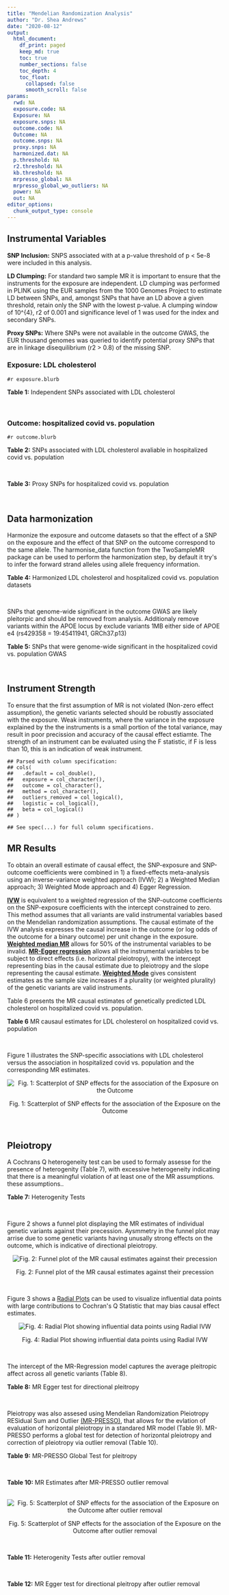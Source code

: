 ```yaml
---
title: "Mendelian Randomization Analysis"
author: "Dr. Shea Andrews"
date: "2020-08-12"
output:
  html_document:
    df_print: paged
    keep_md: true
    toc: true
    number_sections: false
    toc_depth: 4
    toc_float:
      collapsed: false
      smooth_scroll: false
params:
  rwd: NA
  exposure.code: NA
  Exposure: NA
  exposure.snps: NA
  outcome.code: NA
  Outcome: NA
  outcome.snps: NA
  proxy.snps: NA
  harmonized.dat: NA
  p.threshold: NA
  r2.threshold: NA
  kb.threshold: NA
  mrpresso_global: NA
  mrpresso_global_wo_outliers: NA
  power: NA
  out: NA
editor_options:
  chunk_output_type: console
---
```







## Instrumental Variables
**SNP Inclusion:** SNPS associated with at a p-value threshold of p < 5e-8 were included in this analysis.
<br>

**LD Clumping:** For standard two sample MR it is important to ensure that the instruments for the exposure are independent. LD clumping was performed in PLINK using the EUR samples from the 1000 Genomes Project to estimate LD between SNPs, and, amongst SNPs that have an LD above a given threshold, retain only the SNP with the lowest p-value. A clumping window of 10^{4}, r2 of 0.001 and significance level of 1 was used for the index and secondary SNPs.
<br>

**Proxy SNPs:** Where SNPs were not available in the outcome GWAS, the EUR thousand genomes was queried to identify potential proxy SNPs that are in linkage disequilibrium (r2 > 0.8) of the missing SNP.
<br>

### Exposure: LDL cholesterol
`#r exposure.blurb`
<br>

**Table 1:** Independent SNPs associated with LDL cholesterol
<div data-pagedtable="false">
  <script data-pagedtable-source type="application/json">
{"columns":[{"label":["SNP"],"name":[1],"type":["chr"],"align":["left"]},{"label":["CHROM"],"name":[2],"type":["dbl"],"align":["right"]},{"label":["POS"],"name":[3],"type":["dbl"],"align":["right"]},{"label":["REF"],"name":[4],"type":["chr"],"align":["left"]},{"label":["ALT"],"name":[5],"type":["chr"],"align":["left"]},{"label":["AF"],"name":[6],"type":["dbl"],"align":["right"]},{"label":["BETA"],"name":[7],"type":["dbl"],"align":["right"]},{"label":["SE"],"name":[8],"type":["dbl"],"align":["right"]},{"label":["Z"],"name":[9],"type":["dbl"],"align":["right"]},{"label":["P"],"name":[10],"type":["dbl"],"align":["right"]},{"label":["N"],"name":[11],"type":["dbl"],"align":["right"]},{"label":["TRAIT"],"name":[12],"type":["chr"],"align":["left"]}],"data":[{"1":"rs10903129","2":"1","3":"25768937","4":"A","5":"G","6":"0.5422870","7":"0.0328","8":"0.0037","9":"8.864865","10":"3.030000e-17","11":"169920.00","12":"LDL_Cholesterol"},{"1":"rs12748152","2":"1","3":"27138393","4":"C","5":"T","6":"0.0683714","7":"0.0499","8":"0.0066","9":"7.560606","10":"3.209000e-12","11":"172987.50","12":"LDL_Cholesterol"},{"1":"rs11591147","2":"1","3":"55505647","4":"G","5":"T","6":"0.0152119","7":"-0.4970","8":"0.0180","9":"-27.611100","10":"8.580000e-143","11":"77417.04","12":"LDL_Cholesterol"},{"1":"rs2902875","2":"1","3":"55695535","4":"C","5":"T","6":"0.0613908","7":"0.0756","8":"0.0126","9":"6.000000","10":"2.187000e-09","11":"89883.00","12":"LDL_Cholesterol"},{"1":"rs7551981","2":"1","3":"55719166","4":"G","5":"T","6":"0.6266810","7":"0.0472","8":"0.0038","9":"12.421053","10":"1.362000e-33","11":"173021.00","12":"LDL_Cholesterol"},{"1":"rs7534572","2":"1","3":"62999675","4":"C","5":"G","6":"0.6991320","7":"0.0407","8":"0.0058","9":"7.017241","10":"1.288000e-11","11":"75145.00","12":"LDL_Cholesterol"},{"1":"rs4970712","2":"1","3":"92993547","4":"A","5":"C","6":"0.8263230","7":"0.0339","8":"0.0044","9":"7.704545","10":"2.458000e-13","11":"173036.01","12":"LDL_Cholesterol"},{"1":"rs646776","2":"1","3":"109818530","4":"C","5":"T","6":"0.7732070","7":"0.1602","8":"0.0044","9":"36.409091","10":"1.630000e-272","11":"173020.95","12":"LDL_Cholesterol"},{"1":"rs267733","2":"1","3":"150958836","4":"A","5":"G","6":"0.1468990","7":"-0.0331","8":"0.0053","9":"-6.245280","10":"5.285000e-09","11":"164562.05","12":"LDL_Cholesterol"},{"1":"rs2642438","2":"1","3":"220970028","4":"A","5":"G","6":"0.6879080","7":"0.0352","8":"0.0042","9":"8.380952","10":"7.318000e-16","11":"165470.00","12":"LDL_Cholesterol"},{"1":"rs2587534","2":"1","3":"234849339","4":"G","5":"A","6":"0.5522090","7":"0.0391","8":"0.0037","9":"10.567568","10":"8.055000e-25","11":"172966.00","12":"LDL_Cholesterol"},{"1":"rs1367117","2":"2","3":"21263900","4":"G","5":"A","6":"0.2922270","7":"0.1186","8":"0.0040","9":"29.650000","10":"9.480000e-183","11":"173007.10","12":"LDL_Cholesterol"},{"1":"rs72902576","2":"2","3":"21275480","4":"T","5":"G","6":"0.0517928","7":"-0.0933","8":"0.0133","9":"-7.015040","10":"9.576000e-12","11":"82068.26","12":"LDL_Cholesterol"},{"1":"rs6544713","2":"2","3":"44073881","4":"T","5":"C","6":"0.6974590","7":"-0.0806","8":"0.0041","9":"-19.658500","10":"4.843000e-83","11":"172939.92","12":"LDL_Cholesterol"},{"1":"rs6709904","2":"2","3":"44080324","4":"A","5":"G","6":"0.0992740","7":"-0.0550","8":"0.0085","9":"-6.470590","10":"4.577000e-10","11":"89852.00","12":"LDL_Cholesterol"},{"1":"rs2710642","2":"2","3":"63149557","4":"G","5":"A","6":"0.6765880","7":"0.0239","8":"0.0038","9":"6.289474","10":"6.089000e-09","11":"172994.00","12":"LDL_Cholesterol"},{"1":"rs10490626","2":"2","3":"118835841","4":"G","5":"A","6":"0.1132490","7":"-0.0508","8":"0.0069","9":"-7.362320","10":"1.697000e-12","11":"173043.67","12":"LDL_Cholesterol"},{"1":"rs2030746","2":"2","3":"121309488","4":"C","5":"T","6":"0.3976360","7":"0.0214","8":"0.0038","9":"5.631579","10":"8.605000e-09","11":"173024.00","12":"LDL_Cholesterol"},{"1":"rs16831243","2":"2","3":"135762344","4":"C","5":"T","6":"0.1915240","7":"0.0378","8":"0.0055","9":"6.872727","10":"9.063000e-12","11":"162944.60","12":"LDL_Cholesterol"},{"1":"rs10195252","2":"2","3":"165513091","4":"T","5":"C","6":"0.4117010","7":"-0.0238","8":"0.0039","9":"-6.102560","10":"3.812000e-08","11":"157208.00","12":"LDL_Cholesterol"},{"1":"rs1250229","2":"2","3":"216304384","4":"T","5":"C","6":"0.7557540","7":"0.0243","8":"0.0042","9":"5.785714","10":"3.130000e-08","11":"173032.00","12":"LDL_Cholesterol"},{"1":"rs11563251","2":"2","3":"234679384","4":"C","5":"T","6":"0.0817817","7":"0.0345","8":"0.0062","9":"5.564516","10":"4.499000e-08","11":"172854.69","12":"LDL_Cholesterol"},{"1":"rs9875338","2":"3","3":"12296469","4":"G","5":"A","6":"0.3538040","7":"-0.0270","8":"0.0037","9":"-7.297300","10":"2.210000e-11","11":"172894.90","12":"LDL_Cholesterol"},{"1":"rs7640978","2":"3","3":"32533010","4":"C","5":"T","6":"0.0689967","7":"-0.0392","8":"0.0069","9":"-5.681160","10":"9.837000e-09","11":"172227.65","12":"LDL_Cholesterol"},{"1":"rs17404153","2":"3","3":"132163200","4":"G","5":"T","6":"0.1293070","7":"-0.0336","8":"0.0054","9":"-6.222220","10":"1.832000e-09","11":"172898.04","12":"LDL_Cholesterol"},{"1":"rs6818397","2":"4","3":"3434885","4":"T","5":"G","6":"0.6465140","7":"-0.0224","8":"0.0040","9":"-5.600000","10":"1.677000e-08","11":"172685.00","12":"LDL_Cholesterol"},{"1":"rs12916","2":"5","3":"74656539","4":"T","5":"C","6":"0.4395860","7":"0.0733","8":"0.0038","9":"19.289474","10":"7.792000e-78","11":"168357.00","12":"LDL_Cholesterol"},{"1":"rs4530754","2":"5","3":"122855416","4":"G","5":"A","6":"0.5183640","7":"0.0275","8":"0.0036","9":"7.638889","10":"3.576000e-12","11":"173003.00","12":"LDL_Cholesterol"},{"1":"rs6882076","2":"5","3":"156390297","4":"T","5":"C","6":"0.6327160","7":"0.0456","8":"0.0038","9":"12.000000","10":"3.310000e-31","11":"173006.00","12":"LDL_Cholesterol"},{"1":"rs3757354","2":"6","3":"16127407","4":"C","5":"T","6":"0.2757680","7":"-0.0382","8":"0.0044","9":"-8.681820","10":"2.087000e-17","11":"172986.98","12":"LDL_Cholesterol"},{"1":"rs13206249","2":"6","3":"16175022","4":"G","5":"A","6":"0.2713920","7":"-0.0378","8":"0.0062","9":"-6.096770","10":"4.534000e-08","11":"87149.00","12":"LDL_Cholesterol"},{"1":"rs1408272","2":"6","3":"25842951","4":"T","5":"G","6":"0.0476968","7":"-0.0520","8":"0.0083","9":"-6.265060","10":"3.675000e-09","11":"167888.47","12":"LDL_Cholesterol"},{"1":"rs10947332","2":"6","3":"32677440","4":"G","5":"A","6":"0.1196360","7":"0.0504","8":"0.0056","9":"9.000000","10":"6.969000e-18","11":"169262.81","12":"LDL_Cholesterol"},{"1":"rs6909746","2":"6","3":"116352750","4":"C","5":"T","6":"0.3389030","7":"-0.0263","8":"0.0037","9":"-7.108110","10":"7.860000e-11","11":"170096.90","12":"LDL_Cholesterol"},{"1":"rs112201728","2":"6","3":"160551486","4":"C","5":"T","6":"0.0874456","7":"0.0675","8":"0.0104","9":"6.490385","10":"8.514000e-10","11":"83123.56","12":"LDL_Cholesterol"},{"1":"rs1564348","2":"6","3":"160578860","4":"T","5":"C","6":"0.1500180","7":"0.0481","8":"0.0050","9":"9.620000","10":"2.762000e-21","11":"172988.95","12":"LDL_Cholesterol"},{"1":"rs16891156","2":"6","3":"160608804","4":"A","5":"C","6":"0.0261059","7":"0.0965","8":"0.0171","9":"5.643275","10":"8.233000e-09","11":"90465.86","12":"LDL_Cholesterol"},{"1":"rs2315065","2":"6","3":"161108144","4":"C","5":"A","6":"0.0750272","7":"0.1102","8":"0.0158","9":"6.974684","10":"5.230000e-12","11":"67446.00","12":"LDL_Cholesterol"},{"1":"rs2390536","2":"7","3":"21485397","4":"G","5":"A","6":"0.3894950","7":"0.0223","8":"0.0038","9":"5.868421","10":"2.037000e-08","11":"172981.00","12":"LDL_Cholesterol"},{"1":"rs4722551","2":"7","3":"25991826","4":"T","5":"C","6":"0.1806770","7":"0.0391","8":"0.0049","9":"7.979592","10":"3.949000e-14","11":"172945.96","12":"LDL_Cholesterol"},{"1":"rs2073547","2":"7","3":"44582331","4":"A","5":"G","6":"0.2654880","7":"0.0485","8":"0.0049","9":"9.897959","10":"1.923000e-21","11":"169889.00","12":"LDL_Cholesterol"},{"1":"rs9987289","2":"8","3":"9183358","4":"A","5":"G","6":"0.9112520","7":"0.0714","8":"0.0066","9":"10.818182","10":"8.529000e-24","11":"160102.04","12":"LDL_Cholesterol"},{"1":"rs13277801","2":"8","3":"59353534","4":"C","5":"T","6":"0.6112850","7":"-0.0338","8":"0.0038","9":"-8.894740","10":"3.994000e-17","11":"173010.00","12":"LDL_Cholesterol"},{"1":"rs2737252","2":"8","3":"116663898","4":"G","5":"A","6":"0.2775760","7":"-0.0314","8":"0.0041","9":"-7.658540","10":"7.039000e-14","11":"172950.04","12":"LDL_Cholesterol"},{"1":"rs2954029","2":"8","3":"126490972","4":"A","5":"T","6":"0.5129700","7":"-0.0564","8":"0.0036","9":"-15.666700","10":"2.095000e-50","11":"172963.00","12":"LDL_Cholesterol"},{"1":"rs7832643","2":"8","3":"145022657","4":"G","5":"T","6":"0.3634210","7":"0.0339","8":"0.0038","9":"8.921053","10":"2.671000e-17","11":"164854.00","12":"LDL_Cholesterol"},{"1":"rs3780181","2":"9","3":"2640759","4":"A","5":"G","6":"0.0739935","7":"-0.0445","8":"0.0074","9":"-6.013510","10":"1.764000e-09","11":"171976.22","12":"LDL_Cholesterol"},{"1":"rs1883025","2":"9","3":"107664301","4":"C","5":"T","6":"0.2163340","7":"-0.0296","8":"0.0044","9":"-6.727270","10":"6.141000e-11","11":"172330.03","12":"LDL_Cholesterol"},{"1":"rs579459","2":"9","3":"136154168","4":"T","5":"C","6":"0.2195210","7":"0.0665","8":"0.0045","9":"14.777778","10":"2.419000e-44","11":"172705.98","12":"LDL_Cholesterol"},{"1":"rs2419604","2":"10","3":"113944271","4":"A","5":"G","6":"0.7331150","7":"-0.0302","8":"0.0040","9":"-7.550000","10":"7.490000e-14","11":"172807.03","12":"LDL_Cholesterol"},{"1":"rs10832962","2":"11","3":"18656271","4":"C","5":"T","6":"0.6798610","7":"0.0320","8":"0.0040","9":"8.000000","10":"6.619000e-14","11":"172920.00","12":"LDL_Cholesterol"},{"1":"rs174583","2":"11","3":"61609750","4":"C","5":"T","6":"0.3600440","7":"-0.0522","8":"0.0038","9":"-13.736800","10":"7.003000e-41","11":"172982.10","12":"LDL_Cholesterol"},{"1":"rs964184","2":"11","3":"116648917","4":"G","5":"C","6":"0.8710500","7":"-0.0855","8":"0.0078","9":"-10.961500","10":"2.008000e-26","11":"89866.00","12":"LDL_Cholesterol"},{"1":"rs10893499","2":"11","3":"126241979","4":"G","5":"A","6":"0.1593470","7":"0.0521","8":"0.0053","9":"9.830189","10":"3.861000e-21","11":"172980.22","12":"LDL_Cholesterol"},{"1":"rs3184504","2":"12","3":"111884608","4":"T","5":"C","6":"0.5469090","7":"0.0268","8":"0.0038","9":"7.052632","10":"4.203000e-12","11":"164996.00","12":"LDL_Cholesterol"},{"1":"rs1169288","2":"12","3":"121416650","4":"A","5":"C","6":"0.3590880","7":"0.0375","8":"0.0040","9":"9.375000","10":"6.447000e-21","11":"163086.00","12":"LDL_Cholesterol"},{"1":"rs4942486","2":"13","3":"32953388","4":"T","5":"C","6":"0.5449930","7":"-0.0243","8":"0.0037","9":"-6.567570","10":"2.261000e-11","11":"171930.10","12":"LDL_Cholesterol"},{"1":"rs8017377","2":"14","3":"24883887","4":"G","5":"A","6":"0.4475030","7":"0.0303","8":"0.0038","9":"7.973684","10":"2.516000e-15","11":"172866.00","12":"LDL_Cholesterol"},{"1":"rs247616","2":"16","3":"56989590","4":"C","5":"T","6":"0.3226840","7":"-0.0547","8":"0.0041","9":"-13.341500","10":"2.566000e-37","11":"171458.00","12":"LDL_Cholesterol"},{"1":"rs2000999","2":"16","3":"72108093","4":"G","5":"A","6":"0.1951790","7":"0.0650","8":"0.0046","9":"14.130435","10":"4.219000e-41","11":"171509.95","12":"LDL_Cholesterol"},{"1":"rs314253","2":"17","3":"7091650","4":"T","5":"C","6":"0.3553010","7":"-0.0242","8":"0.0038","9":"-6.368420","10":"3.436000e-10","11":"169706.10","12":"LDL_Cholesterol"},{"1":"rs6504872","2":"17","3":"45438952","4":"C","5":"T","6":"0.5108020","7":"0.0274","8":"0.0037","9":"7.405405","10":"3.479000e-13","11":"171519.00","12":"LDL_Cholesterol"},{"1":"rs1801689","2":"17","3":"64210580","4":"A","5":"C","6":"0.0270025","7":"0.1028","8":"0.0139","9":"7.395683","10":"9.809000e-12","11":"111143.47","12":"LDL_Cholesterol"},{"1":"rs2886232","2":"17","3":"67150176","4":"T","5":"C","6":"0.9113490","7":"-0.0451","8":"0.0064","9":"-7.046880","10":"3.876000e-11","11":"162497.97","12":"LDL_Cholesterol"},{"1":"rs6511720","2":"19","3":"11202306","4":"G","5":"T","6":"0.0894412","7":"-0.2209","8":"0.0061","9":"-36.213100","10":"3.850000e-262","11":"170607.90","12":"LDL_Cholesterol"},{"1":"rs2738459","2":"19","3":"11238473","4":"A","5":"C","6":"0.4815560","7":"-0.0532","8":"0.0058","9":"-9.172410","10":"2.261000e-19","11":"88433.00","12":"LDL_Cholesterol"},{"1":"rs2228603","2":"19","3":"19329924","4":"C","5":"T","6":"0.0785559","7":"-0.1040","8":"0.0072","9":"-14.444400","10":"4.433000e-44","11":"158643.00","12":"LDL_Cholesterol"},{"1":"rs2965157","2":"19","3":"45176340","4":"T","5":"C","6":"0.0211957","7":"-0.1886","8":"0.0112","9":"-16.839300","10":"7.292000e-62","11":"170260.40","12":"LDL_Cholesterol"},{"1":"rs7254892","2":"19","3":"45389596","4":"G","5":"A","6":"0.0434940","7":"-0.4853","8":"0.0119","9":"-40.781500","10":"2.225074e-308","11":"139197.72","12":"LDL_Cholesterol"},{"1":"rs75687619","2":"19","3":"45399344","4":"G","5":"T","6":"0.0257713","7":"0.1735","8":"0.0161","9":"10.776398","10":"8.052000e-24","11":"82003.76","12":"LDL_Cholesterol"},{"1":"rs12721109","2":"19","3":"45447221","4":"G","5":"A","6":"0.0357792","7":"-0.4462","8":"0.0183","9":"-24.382500","10":"2.990000e-122","11":"99409.00","12":"LDL_Cholesterol"},{"1":"rs676388","2":"19","3":"49211969","4":"T","5":"C","6":"0.4095860","7":"0.0265","8":"0.0039","9":"6.794872","10":"1.310000e-11","11":"166830.00","12":"LDL_Cholesterol"},{"1":"rs364585","2":"20","3":"12962718","4":"A","5":"G","6":"0.6459690","7":"0.0249","8":"0.0038","9":"6.552632","10":"4.278000e-10","11":"171526.00","12":"LDL_Cholesterol"},{"1":"rs2328223","2":"20","3":"17845921","4":"A","5":"C","6":"0.1897050","7":"0.0299","8":"0.0050","9":"5.980000","10":"5.632000e-09","11":"170761.96","12":"LDL_Cholesterol"},{"1":"rs6016373","2":"20","3":"39154095","4":"A","5":"G","6":"0.3809010","7":"-0.0349","8":"0.0037","9":"-9.432430","10":"7.947000e-19","11":"171558.90","12":"LDL_Cholesterol"},{"1":"rs6065311","2":"20","3":"39724338","4":"T","5":"C","6":"0.5010890","7":"0.0417","8":"0.0036","9":"11.583333","10":"1.656000e-30","11":"171333.10","12":"LDL_Cholesterol"},{"1":"rs1800961","2":"20","3":"43042364","4":"C","5":"T","6":"0.0270712","7":"-0.0685","8":"0.0106","9":"-6.462260","10":"6.034000e-10","11":"142697.83","12":"LDL_Cholesterol"},{"1":"rs5763662","2":"22","3":"30378703","4":"C","5":"T","6":"0.0322698","7":"0.0767","8":"0.0121","9":"6.338843","10":"1.191000e-08","11":"162777.24","12":"LDL_Cholesterol"},{"1":"rs4253776","2":"22","3":"46629479","4":"A","5":"G","6":"0.1083730","7":"0.0311","8":"0.0059","9":"5.271186","10":"3.353000e-08","11":"171070.88","12":"LDL_Cholesterol"}],"options":{"columns":{"min":{},"max":[10]},"rows":{"min":[10],"max":[10]},"pages":{}}}
  </script>
</div>
<br>

### Outcome: hospitalized covid vs. population
`#r outcome.blurb`
<br>

**Table 2:** SNPs associated with LDL cholesterol avaliable in hospitalized covid vs. population
<div data-pagedtable="false">
  <script data-pagedtable-source type="application/json">
{"columns":[{"label":["SNP"],"name":[1],"type":["chr"],"align":["left"]},{"label":["CHROM"],"name":[2],"type":["dbl"],"align":["right"]},{"label":["POS"],"name":[3],"type":["dbl"],"align":["right"]},{"label":["REF"],"name":[4],"type":["chr"],"align":["left"]},{"label":["ALT"],"name":[5],"type":["chr"],"align":["left"]},{"label":["AF"],"name":[6],"type":["dbl"],"align":["right"]},{"label":["BETA"],"name":[7],"type":["dbl"],"align":["right"]},{"label":["SE"],"name":[8],"type":["dbl"],"align":["right"]},{"label":["Z"],"name":[9],"type":["dbl"],"align":["right"]},{"label":["P"],"name":[10],"type":["dbl"],"align":["right"]},{"label":["N"],"name":[11],"type":["dbl"],"align":["right"]},{"label":["TRAIT"],"name":[12],"type":["chr"],"align":["left"]}],"data":[{"1":"rs10903129","2":"1","3":"25768937","4":"A","5":"G","6":"0.54010","7":"-0.03021200","8":"0.032708","9":"-0.923688394","10":"0.3556000","11":"900653","12":"COVID:_hospitalized_vs._population"},{"1":"rs12748152","2":"1","3":"27138393","4":"C","5":"T","6":"0.08938","7":"0.03164800","8":"0.063935","9":"0.495002737","10":"0.6206000","11":"900653","12":"COVID:_hospitalized_vs._population"},{"1":"rs11591147","2":"1","3":"55505647","4":"G","5":"T","6":"0.02291","7":"0.07621300","8":"0.130630","9":"0.583426472","10":"0.5596000","11":"873238","12":"COVID:_hospitalized_vs._population"},{"1":"rs2902875","2":"1","3":"55695535","4":"C","5":"T","6":"0.04867","7":"-0.11620000","8":"0.083102","9":"-1.398281630","10":"0.1620000","11":"900653","12":"COVID:_hospitalized_vs._population"},{"1":"rs7551981","2":"1","3":"55719166","4":"G","5":"T","6":"0.61010","7":"0.04481900","8":"0.033781","9":"1.326751724","10":"0.1846000","11":"900653","12":"COVID:_hospitalized_vs._population"},{"1":"rs7534572","2":"1","3":"62999675","4":"C","5":"G","6":"0.64450","7":"0.01968000","8":"0.037137","9":"0.529929720","10":"0.5962000","11":"430389","12":"COVID:_hospitalized_vs._population"},{"1":"rs4970712","2":"1","3":"92993547","4":"A","5":"C","6":"0.79240","7":"0.01984000","8":"0.041902","9":"0.473485752","10":"0.6359000","11":"873238","12":"COVID:_hospitalized_vs._population"},{"1":"rs646776","2":"1","3":"109818530","4":"C","5":"T","6":"0.78080","7":"-0.02351700","8":"0.039872","9":"-0.589812400","10":"0.5553000","11":"900653","12":"COVID:_hospitalized_vs._population"},{"1":"rs267733","2":"1","3":"150958836","4":"A","5":"G","6":"0.15400","7":"-0.05167100","8":"0.045774","9":"-1.128828593","10":"0.2590000","11":"900653","12":"COVID:_hospitalized_vs._population"},{"1":"rs2642438","2":"1","3":"220970028","4":"A","5":"G","6":"0.70930","7":"-0.00045481","8":"0.036376","9":"-0.012503024","10":"0.9900000","11":"900653","12":"COVID:_hospitalized_vs._population"},{"1":"rs2587534","2":"1","3":"234849339","4":"G","5":"A","6":"0.54190","7":"0.01856700","8":"0.033606","9":"0.552490627","10":"0.5806000","11":"900653","12":"COVID:_hospitalized_vs._population"},{"1":"rs1367117","2":"2","3":"21263900","4":"G","5":"A","6":"0.32180","7":"-0.04329700","8":"0.035883","9":"-1.206615946","10":"0.2276000","11":"900653","12":"COVID:_hospitalized_vs._population"},{"1":"rs72902576","2":"2","3":"21275480","4":"T","5":"G","6":"0.04073","7":"-0.01228600","8":"0.088990","9":"-0.138060456","10":"0.8902000","11":"900653","12":"COVID:_hospitalized_vs._population"},{"1":"rs6544713","2":"2","3":"44073881","4":"T","5":"C","6":"0.71570","7":"-0.03956500","8":"0.035124","9":"-1.126437763","10":"0.2600000","11":"900653","12":"COVID:_hospitalized_vs._population"},{"1":"rs6709904","2":"2","3":"44080324","4":"A","5":"G","6":"0.10550","7":"0.03329500","8":"0.050215","9":"0.663048890","10":"0.5073000","11":"900653","12":"COVID:_hospitalized_vs._population"},{"1":"rs2710642","2":"2","3":"63149557","4":"G","5":"A","6":"0.66080","7":"-0.01146000","8":"0.034526","9":"-0.331923768","10":"0.7400000","11":"900653","12":"COVID:_hospitalized_vs._population"},{"1":"rs10490626","2":"2","3":"118835841","4":"G","5":"A","6":"0.07841","7":"0.02603500","8":"0.062001","9":"0.419912582","10":"0.6745000","11":"900653","12":"COVID:_hospitalized_vs._population"},{"1":"rs2030746","2":"2","3":"121309488","4":"C","5":"T","6":"0.40020","7":"-0.01863400","8":"0.033277","9":"-0.559966343","10":"0.5755000","11":"900653","12":"COVID:_hospitalized_vs._population"},{"1":"rs16831243","2":"2","3":"135762344","4":"C","5":"T","6":"0.11350","7":"0.01801400","8":"0.043270","9":"0.416316154","10":"0.6772000","11":"900653","12":"COVID:_hospitalized_vs._population"},{"1":"rs10195252","2":"2","3":"165513091","4":"T","5":"C","6":"0.40630","7":"-0.03255300","8":"0.033507","9":"-0.971528337","10":"0.3313000","11":"900653","12":"COVID:_hospitalized_vs._population"},{"1":"rs1250229","2":"2","3":"216304384","4":"T","5":"C","6":"0.72990","7":"0.09849100","8":"0.037277","9":"2.642138584","10":"0.0082380","11":"900653","12":"COVID:_hospitalized_vs._population"},{"1":"rs11563251","2":"2","3":"234679384","4":"C","5":"T","6":"0.10780","7":"0.03147900","8":"0.051933","9":"0.606146381","10":"0.5444000","11":"900653","12":"COVID:_hospitalized_vs._population"},{"1":"rs9875338","2":"3","3":"12296469","4":"G","5":"A","6":"0.38590","7":"0.06026100","8":"0.033390","9":"1.804761905","10":"0.0711100","11":"900653","12":"COVID:_hospitalized_vs._population"},{"1":"rs7640978","2":"3","3":"32533010","4":"C","5":"T","6":"0.08573","7":"-0.03767400","8":"0.055375","9":"-0.680343115","10":"0.4963000","11":"900653","12":"COVID:_hospitalized_vs._population"},{"1":"rs17404153","2":"3","3":"132163200","4":"G","5":"T","6":"0.13670","7":"0.01360300","8":"0.049402","9":"0.275353225","10":"0.7831000","11":"900653","12":"COVID:_hospitalized_vs._population"},{"1":"rs6818397","2":"4","3":"3434885","4":"T","5":"G","6":"0.64040","7":"-0.00376650","8":"0.033253","9":"-0.113267976","10":"0.9098000","11":"900653","12":"COVID:_hospitalized_vs._population"},{"1":"rs12916","2":"5","3":"74656539","4":"T","5":"C","6":"0.42380","7":"0.00353260","8":"0.033971","9":"0.103988696","10":"0.9172000","11":"676596","12":"COVID:_hospitalized_vs._population"},{"1":"rs4530754","2":"5","3":"122855416","4":"G","5":"A","6":"0.52510","7":"-0.10851000","8":"0.033310","9":"-3.257580306","10":"0.0011240","11":"900653","12":"COVID:_hospitalized_vs._population"},{"1":"rs6882076","2":"5","3":"156390297","4":"T","5":"C","6":"0.64420","7":"0.04995100","8":"0.033762","9":"1.479503584","10":"0.1390000","11":"900653","12":"COVID:_hospitalized_vs._population"},{"1":"rs3757354","2":"6","3":"16127407","4":"C","5":"T","6":"0.23670","7":"-0.00405570","8":"0.040220","9":"-0.100837892","10":"0.9197000","11":"900653","12":"COVID:_hospitalized_vs._population"},{"1":"rs13206249","2":"6","3":"16175022","4":"G","5":"A","6":"0.21240","7":"-0.07349400","8":"0.040601","9":"-1.810152459","10":"0.0702700","11":"900653","12":"COVID:_hospitalized_vs._population"},{"1":"rs1408272","2":"6","3":"25842951","4":"T","5":"G","6":"0.06509","7":"-0.06048800","8":"0.075061","9":"-0.805851241","10":"0.4203000","11":"676596","12":"COVID:_hospitalized_vs._population"},{"1":"rs10947332","2":"6","3":"32677440","4":"G","5":"A","6":"0.13700","7":"-0.03217400","8":"0.051105","9":"-0.629566579","10":"0.5290000","11":"900653","12":"COVID:_hospitalized_vs._population"},{"1":"rs6909746","2":"6","3":"116352750","4":"C","5":"T","6":"0.40520","7":"-0.06817600","8":"0.033944","9":"-2.008484563","10":"0.0445900","11":"676596","12":"COVID:_hospitalized_vs._population"},{"1":"rs112201728","2":"6","3":"160551486","4":"C","5":"T","6":"0.05975","7":"0.00701590","8":"0.071170","9":"0.098579458","10":"0.9215000","11":"898945","12":"COVID:_hospitalized_vs._population"},{"1":"rs1564348","2":"6","3":"160578860","4":"T","5":"C","6":"0.16580","7":"0.04337300","8":"0.044581","9":"0.972903255","10":"0.3306000","11":"900653","12":"COVID:_hospitalized_vs._population"},{"1":"rs16891156","2":"6","3":"160608804","4":"A","5":"C","6":"0.02946","7":"0.00012700","8":"0.107400","9":"0.001182495","10":"0.9991000","11":"900653","12":"COVID:_hospitalized_vs._population"},{"1":"rs2315065","2":"6","3":"161108144","4":"C","5":"A","6":"0.08757","7":"-0.08118700","8":"0.064474","9":"-1.259220771","10":"0.2079000","11":"873238","12":"COVID:_hospitalized_vs._population"},{"1":"rs2390536","2":"7","3":"21485397","4":"G","5":"A","6":"0.36060","7":"-0.03988000","8":"0.034869","9":"-1.143709312","10":"0.2527000","11":"900653","12":"COVID:_hospitalized_vs._population"},{"1":"rs4722551","2":"7","3":"25991826","4":"T","5":"C","6":"0.16850","7":"-0.10424000","8":"0.044232","9":"-2.356664858","10":"0.0184400","11":"900653","12":"COVID:_hospitalized_vs._population"},{"1":"rs2073547","2":"7","3":"44582331","4":"A","5":"G","6":"0.22390","7":"-0.00042381","8":"0.043770","9":"-0.009682659","10":"0.9923000","11":"900653","12":"COVID:_hospitalized_vs._population"},{"1":"rs9987289","2":"8","3":"9183358","4":"A","5":"G","6":"0.89800","7":"0.05472800","8":"0.059523","9":"0.919442904","10":"0.3579000","11":"900653","12":"COVID:_hospitalized_vs._population"},{"1":"rs13277801","2":"8","3":"59353534","4":"C","5":"T","6":"0.65620","7":"0.01666000","8":"0.034373","9":"0.484682745","10":"0.6279000","11":"900653","12":"COVID:_hospitalized_vs._population"},{"1":"rs2737252","2":"8","3":"116663898","4":"G","5":"A","6":"0.28380","7":"-0.01996600","8":"0.038491","9":"-0.518718662","10":"0.6040000","11":"900653","12":"COVID:_hospitalized_vs._population"},{"1":"rs2954029","2":"8","3":"126490972","4":"A","5":"T","6":"0.46710","7":"0.02997900","8":"0.032949","9":"0.909860694","10":"0.3629000","11":"900653","12":"COVID:_hospitalized_vs._population"},{"1":"rs7832643","2":"8","3":"145022657","4":"G","5":"T","6":"0.39620","7":"0.00905810","8":"0.033874","9":"0.267405680","10":"0.7892000","11":"873238","12":"COVID:_hospitalized_vs._population"},{"1":"rs3780181","2":"9","3":"2640759","4":"A","5":"G","6":"0.07361","7":"0.00541080","8":"0.066679","9":"0.081146988","10":"0.9353000","11":"900653","12":"COVID:_hospitalized_vs._population"},{"1":"rs1883025","2":"9","3":"107664301","4":"C","5":"T","6":"0.24410","7":"0.01088000","8":"0.036701","9":"0.296449688","10":"0.7669000","11":"900653","12":"COVID:_hospitalized_vs._population"},{"1":"rs579459","2":"9","3":"136154168","4":"T","5":"C","6":"0.19770","7":"0.14829000","8":"0.039952","9":"3.711700000","10":"0.0002058","11":"900653","12":"COVID:_hospitalized_vs._population"},{"1":"rs2419604","2":"10","3":"113944271","4":"A","5":"G","6":"0.72020","7":"0.00183540","8":"0.036501","9":"0.050283554","10":"0.9599000","11":"900653","12":"COVID:_hospitalized_vs._population"},{"1":"rs10832962","2":"11","3":"18656271","4":"C","5":"T","6":"0.69160","7":"0.00417120","8":"0.037006","9":"0.112716857","10":"0.9103000","11":"900653","12":"COVID:_hospitalized_vs._population"},{"1":"rs174583","2":"11","3":"61609750","4":"C","5":"T","6":"0.37500","7":"0.01090900","8":"0.034439","9":"0.316762972","10":"0.7514000","11":"900653","12":"COVID:_hospitalized_vs._population"},{"1":"rs964184","2":"11","3":"116648917","4":"G","5":"C","6":"0.86170","7":"-0.07120600","8":"0.045683","9":"-1.558697984","10":"0.1191000","11":"900653","12":"COVID:_hospitalized_vs._population"},{"1":"rs10893499","2":"11","3":"126241979","4":"G","5":"A","6":"0.14200","7":"-0.08152700","8":"0.049221","9":"-1.656345869","10":"0.0976500","11":"900653","12":"COVID:_hospitalized_vs._population"},{"1":"rs3184504","2":"12","3":"111884608","4":"T","5":"C","6":"0.57350","7":"0.01081900","8":"0.033202","9":"0.325853864","10":"0.7445000","11":"900653","12":"COVID:_hospitalized_vs._population"},{"1":"rs1169288","2":"12","3":"121416650","4":"A","5":"C","6":"0.33120","7":"0.03800200","8":"0.035053","9":"1.084129746","10":"0.2783000","11":"900653","12":"COVID:_hospitalized_vs._population"},{"1":"rs4942486","2":"13","3":"32953388","4":"T","5":"C","6":"0.53910","7":"-0.00236560","8":"0.032769","9":"-0.072190180","10":"0.9425000","11":"900653","12":"COVID:_hospitalized_vs._population"},{"1":"rs8017377","2":"14","3":"24883887","4":"G","5":"A","6":"0.45410","7":"0.01944900","8":"0.032920","9":"0.590795869","10":"0.5547000","11":"900653","12":"COVID:_hospitalized_vs._population"},{"1":"rs247616","2":"16","3":"56989590","4":"C","5":"T","6":"0.32480","7":"0.00799370","8":"0.035727","9":"0.223743947","10":"0.8230000","11":"681861","12":"COVID:_hospitalized_vs._population"},{"1":"rs2000999","2":"16","3":"72108093","4":"G","5":"A","6":"0.18750","7":"0.01738600","8":"0.040288","9":"0.431542891","10":"0.6661000","11":"900653","12":"COVID:_hospitalized_vs._population"},{"1":"rs314253","2":"17","3":"7091650","4":"T","5":"C","6":"0.36400","7":"0.03584200","8":"0.034829","9":"1.029084958","10":"0.3034000","11":"900653","12":"COVID:_hospitalized_vs._population"},{"1":"rs6504872","2":"17","3":"45438952","4":"C","5":"T","6":"0.51010","7":"0.01023400","8":"0.033074","9":"0.309427345","10":"0.7570000","11":"900653","12":"COVID:_hospitalized_vs._population"},{"1":"rs1801689","2":"17","3":"64210580","4":"A","5":"C","6":"0.02166","7":"-0.02974600","8":"0.089805","9":"-0.331228773","10":"0.7405000","11":"898945","12":"COVID:_hospitalized_vs._population"},{"1":"rs2886232","2":"17","3":"67150176","4":"T","5":"C","6":"0.88050","7":"-0.03878200","8":"0.053787","9":"-0.721029245","10":"0.4709000","11":"900653","12":"COVID:_hospitalized_vs._population"},{"1":"rs6511720","2":"19","3":"11202306","4":"G","5":"T","6":"0.10750","7":"-0.02545600","8":"0.049761","9":"-0.511565282","10":"0.6090000","11":"900653","12":"COVID:_hospitalized_vs._population"},{"1":"rs2738459","2":"19","3":"11238473","4":"A","5":"C","6":"0.46090","7":"0.01383200","8":"0.033410","9":"0.414007782","10":"0.6789000","11":"873238","12":"COVID:_hospitalized_vs._population"},{"1":"rs2228603","2":"19","3":"19329924","4":"C","5":"T","6":"0.07539","7":"-0.05740300","8":"0.070026","9":"-0.819738383","10":"0.4124000","11":"873238","12":"COVID:_hospitalized_vs._population"},{"1":"rs2965157","2":"19","3":"45176340","4":"T","5":"C","6":"0.03414","7":"-0.01910600","8":"0.096955","9":"-0.197060492","10":"0.8438000","11":"900653","12":"COVID:_hospitalized_vs._population"},{"1":"rs7254892","2":"19","3":"45389596","4":"G","5":"A","6":"0.02816","7":"-0.05306700","8":"0.088843","9":"-0.597312112","10":"0.5503000","11":"900653","12":"COVID:_hospitalized_vs._population"},{"1":"rs75687619","2":"19","3":"45399344","4":"G","5":"T","6":"0.02683","7":"-0.09644400","8":"0.108740","9":"-0.886922935","10":"0.3751000","11":"900653","12":"COVID:_hospitalized_vs._population"},{"1":"rs12721109","2":"19","3":"45447221","4":"G","5":"A","6":"0.02382","7":"-0.10400000","8":"0.147350","9":"-0.705802511","10":"0.4803000","11":"864917","12":"COVID:_hospitalized_vs._population"},{"1":"rs676388","2":"19","3":"49211969","4":"T","5":"C","6":"0.51750","7":"-0.06956100","8":"0.033006","9":"-2.107525904","10":"0.0350700","11":"900653","12":"COVID:_hospitalized_vs._population"},{"1":"rs364585","2":"20","3":"12962718","4":"A","5":"G","6":"0.60570","7":"-0.04103200","8":"0.033897","9":"-1.210490604","10":"0.2261000","11":"900653","12":"COVID:_hospitalized_vs._population"},{"1":"rs2328223","2":"20","3":"17845921","4":"A","5":"C","6":"0.19520","7":"-0.01964200","8":"0.040839","9":"-0.480961826","10":"0.6305000","11":"649181","12":"COVID:_hospitalized_vs._population"},{"1":"rs6016373","2":"20","3":"39154095","4":"A","5":"G","6":"0.38540","7":"0.00836700","8":"0.034452","9":"0.242859631","10":"0.8081000","11":"900653","12":"COVID:_hospitalized_vs._population"},{"1":"rs6065311","2":"20","3":"39724338","4":"T","5":"C","6":"0.48900","7":"-0.04420300","8":"0.033251","9":"-1.329373553","10":"0.1837000","11":"900653","12":"COVID:_hospitalized_vs._population"},{"1":"rs1800961","2":"20","3":"43042364","4":"C","5":"T","6":"0.04014","7":"-0.17434000","8":"0.100600","9":"-1.733001988","10":"0.0830900","11":"900653","12":"COVID:_hospitalized_vs._population"},{"1":"rs5763662","2":"22","3":"30378703","4":"C","5":"T","6":"0.03143","7":"-0.02149500","8":"0.098136","9":"-0.219032771","10":"0.8266000","11":"900653","12":"COVID:_hospitalized_vs._population"},{"1":"rs4253776","2":"22","3":"46629479","4":"A","5":"G","6":"0.10170","7":"0.04182900","8":"0.050786","9":"0.823632497","10":"0.4101000","11":"900653","12":"COVID:_hospitalized_vs._population"}],"options":{"columns":{"min":{},"max":[10]},"rows":{"min":[10],"max":[10]},"pages":{}}}
  </script>
</div>
<br>

**Table 3:** Proxy SNPs for hospitalized covid vs. population
<div data-pagedtable="false">
  <script data-pagedtable-source type="application/json">
{"columns":[{"label":["proxy.outcome"],"name":[1],"type":["lgl"],"align":["right"]},{"label":["target_snp"],"name":[2],"type":["lgl"],"align":["right"]},{"label":["proxy_snp"],"name":[3],"type":["lgl"],"align":["right"]},{"label":["ld.r2"],"name":[4],"type":["lgl"],"align":["right"]},{"label":["Dprime"],"name":[5],"type":["lgl"],"align":["right"]},{"label":["ref.proxy"],"name":[6],"type":["lgl"],"align":["right"]},{"label":["alt.proxy"],"name":[7],"type":["lgl"],"align":["right"]},{"label":["CHROM"],"name":[8],"type":["lgl"],"align":["right"]},{"label":["POS"],"name":[9],"type":["lgl"],"align":["right"]},{"label":["ALT.proxy"],"name":[10],"type":["lgl"],"align":["right"]},{"label":["REF.proxy"],"name":[11],"type":["lgl"],"align":["right"]},{"label":["AF"],"name":[12],"type":["lgl"],"align":["right"]},{"label":["BETA"],"name":[13],"type":["lgl"],"align":["right"]},{"label":["SE"],"name":[14],"type":["lgl"],"align":["right"]},{"label":["P"],"name":[15],"type":["lgl"],"align":["right"]},{"label":["N"],"name":[16],"type":["lgl"],"align":["right"]},{"label":["ref"],"name":[17],"type":["lgl"],"align":["right"]},{"label":["alt"],"name":[18],"type":["lgl"],"align":["right"]},{"label":["ALT"],"name":[19],"type":["lgl"],"align":["right"]},{"label":["REF"],"name":[20],"type":["lgl"],"align":["right"]},{"label":["PHASE"],"name":[21],"type":["lgl"],"align":["right"]}],"data":[{"1":"NA","2":"NA","3":"NA","4":"NA","5":"NA","6":"NA","7":"NA","8":"NA","9":"NA","10":"NA","11":"NA","12":"NA","13":"NA","14":"NA","15":"NA","16":"NA","17":"NA","18":"NA","19":"NA","20":"NA","21":"NA"}],"options":{"columns":{"min":{},"max":[10]},"rows":{"min":[10],"max":[10]},"pages":{}}}
  </script>
</div>
<br>

## Data harmonization
Harmonize the exposure and outcome datasets so that the effect of a SNP on the exposure and the effect of that SNP on the outcome correspond to the same allele. The harmonise_data function from the TwoSampleMR package can be used to perform the harmonization step, by default it try's to infer the forward strand alleles using allele frequency information.
<br>

**Table 4:** Harmonized LDL cholesterol and hospitalized covid vs. population datasets
<div data-pagedtable="false">
  <script data-pagedtable-source type="application/json">
{"columns":[{"label":["SNP"],"name":[1],"type":["chr"],"align":["left"]},{"label":["effect_allele.exposure"],"name":[2],"type":["chr"],"align":["left"]},{"label":["other_allele.exposure"],"name":[3],"type":["chr"],"align":["left"]},{"label":["effect_allele.outcome"],"name":[4],"type":["chr"],"align":["left"]},{"label":["other_allele.outcome"],"name":[5],"type":["chr"],"align":["left"]},{"label":["beta.exposure"],"name":[6],"type":["dbl"],"align":["right"]},{"label":["beta.outcome"],"name":[7],"type":["dbl"],"align":["right"]},{"label":["eaf.exposure"],"name":[8],"type":["dbl"],"align":["right"]},{"label":["eaf.outcome"],"name":[9],"type":["dbl"],"align":["right"]},{"label":["remove"],"name":[10],"type":["lgl"],"align":["right"]},{"label":["palindromic"],"name":[11],"type":["lgl"],"align":["right"]},{"label":["ambiguous"],"name":[12],"type":["lgl"],"align":["right"]},{"label":["id.outcome"],"name":[13],"type":["chr"],"align":["left"]},{"label":["chr.outcome"],"name":[14],"type":["dbl"],"align":["right"]},{"label":["pos.outcome"],"name":[15],"type":["dbl"],"align":["right"]},{"label":["se.outcome"],"name":[16],"type":["dbl"],"align":["right"]},{"label":["z.outcome"],"name":[17],"type":["dbl"],"align":["right"]},{"label":["pval.outcome"],"name":[18],"type":["dbl"],"align":["right"]},{"label":["samplesize.outcome"],"name":[19],"type":["dbl"],"align":["right"]},{"label":["outcome"],"name":[20],"type":["chr"],"align":["left"]},{"label":["mr_keep.outcome"],"name":[21],"type":["lgl"],"align":["right"]},{"label":["pval_origin.outcome"],"name":[22],"type":["chr"],"align":["left"]},{"label":["chr.exposure"],"name":[23],"type":["dbl"],"align":["right"]},{"label":["pos.exposure"],"name":[24],"type":["dbl"],"align":["right"]},{"label":["se.exposure"],"name":[25],"type":["dbl"],"align":["right"]},{"label":["z.exposure"],"name":[26],"type":["dbl"],"align":["right"]},{"label":["pval.exposure"],"name":[27],"type":["dbl"],"align":["right"]},{"label":["samplesize.exposure"],"name":[28],"type":["dbl"],"align":["right"]},{"label":["exposure"],"name":[29],"type":["chr"],"align":["left"]},{"label":["mr_keep.exposure"],"name":[30],"type":["lgl"],"align":["right"]},{"label":["pval_origin.exposure"],"name":[31],"type":["chr"],"align":["left"]},{"label":["id.exposure"],"name":[32],"type":["chr"],"align":["left"]},{"label":["action"],"name":[33],"type":["dbl"],"align":["right"]},{"label":["mr_keep"],"name":[34],"type":["lgl"],"align":["right"]},{"label":["pt"],"name":[35],"type":["dbl"],"align":["right"]},{"label":["pleitropy_keep"],"name":[36],"type":["lgl"],"align":["right"]},{"label":["mrpresso_RSSobs"],"name":[37],"type":["lgl"],"align":["right"]},{"label":["mrpresso_pval"],"name":[38],"type":["lgl"],"align":["right"]},{"label":["mrpresso_keep"],"name":[39],"type":["lgl"],"align":["right"]}],"data":[{"1":"rs10195252","2":"C","3":"T","4":"C","5":"T","6":"-0.0238","7":"-0.03255300","8":"0.4117010","9":"0.40630","10":"FALSE","11":"FALSE","12":"FALSE","13":"Kn3I7m","14":"2","15":"165513091","16":"0.033507","17":"-0.971528337","18":"0.3313000","19":"900653","20":"covidhgi2020anaB2v2","21":"TRUE","22":"reported","23":"2","24":"165513091","25":"0.0039","26":"-6.102560","27":"3.812e-08","28":"157208.00","29":"Willer2013ldl","30":"TRUE","31":"reported","32":"8RmAR2","33":"2","34":"TRUE","35":"5e-08","36":"TRUE","37":"NA","38":"NA","39":"TRUE"},{"1":"rs10490626","2":"A","3":"G","4":"A","5":"G","6":"-0.0508","7":"0.02603500","8":"0.1132490","9":"0.07841","10":"FALSE","11":"FALSE","12":"FALSE","13":"Kn3I7m","14":"2","15":"118835841","16":"0.062001","17":"0.419912582","18":"0.6745000","19":"900653","20":"covidhgi2020anaB2v2","21":"TRUE","22":"reported","23":"2","24":"118835841","25":"0.0069","26":"-7.362320","27":"1.697e-12","28":"173043.67","29":"Willer2013ldl","30":"TRUE","31":"reported","32":"8RmAR2","33":"2","34":"TRUE","35":"5e-08","36":"TRUE","37":"NA","38":"NA","39":"TRUE"},{"1":"rs10832962","2":"T","3":"C","4":"T","5":"C","6":"0.0320","7":"0.00417120","8":"0.6798610","9":"0.69160","10":"FALSE","11":"FALSE","12":"FALSE","13":"Kn3I7m","14":"11","15":"18656271","16":"0.037006","17":"0.112716857","18":"0.9103000","19":"900653","20":"covidhgi2020anaB2v2","21":"TRUE","22":"reported","23":"11","24":"18656271","25":"0.0040","26":"8.000000","27":"6.619e-14","28":"172920.00","29":"Willer2013ldl","30":"TRUE","31":"reported","32":"8RmAR2","33":"2","34":"TRUE","35":"5e-08","36":"TRUE","37":"NA","38":"NA","39":"TRUE"},{"1":"rs10893499","2":"A","3":"G","4":"A","5":"G","6":"0.0521","7":"-0.08152700","8":"0.1593470","9":"0.14200","10":"FALSE","11":"FALSE","12":"FALSE","13":"Kn3I7m","14":"11","15":"126241979","16":"0.049221","17":"-1.656345869","18":"0.0976500","19":"900653","20":"covidhgi2020anaB2v2","21":"TRUE","22":"reported","23":"11","24":"126241979","25":"0.0053","26":"9.830189","27":"3.861e-21","28":"172980.22","29":"Willer2013ldl","30":"TRUE","31":"reported","32":"8RmAR2","33":"2","34":"TRUE","35":"5e-08","36":"TRUE","37":"NA","38":"NA","39":"TRUE"},{"1":"rs10903129","2":"G","3":"A","4":"G","5":"A","6":"0.0328","7":"-0.03021200","8":"0.5422870","9":"0.54010","10":"FALSE","11":"FALSE","12":"FALSE","13":"Kn3I7m","14":"1","15":"25768937","16":"0.032708","17":"-0.923688394","18":"0.3556000","19":"900653","20":"covidhgi2020anaB2v2","21":"TRUE","22":"reported","23":"1","24":"25768937","25":"0.0037","26":"8.864865","27":"3.030e-17","28":"169920.00","29":"Willer2013ldl","30":"TRUE","31":"reported","32":"8RmAR2","33":"2","34":"TRUE","35":"5e-08","36":"TRUE","37":"NA","38":"NA","39":"TRUE"},{"1":"rs10947332","2":"A","3":"G","4":"A","5":"G","6":"0.0504","7":"-0.03217400","8":"0.1196360","9":"0.13700","10":"FALSE","11":"FALSE","12":"FALSE","13":"Kn3I7m","14":"6","15":"32677440","16":"0.051105","17":"-0.629566579","18":"0.5290000","19":"900653","20":"covidhgi2020anaB2v2","21":"TRUE","22":"reported","23":"6","24":"32677440","25":"0.0056","26":"9.000000","27":"6.969e-18","28":"169262.81","29":"Willer2013ldl","30":"TRUE","31":"reported","32":"8RmAR2","33":"2","34":"TRUE","35":"5e-08","36":"TRUE","37":"NA","38":"NA","39":"TRUE"},{"1":"rs112201728","2":"T","3":"C","4":"T","5":"C","6":"0.0675","7":"0.00701590","8":"0.0874456","9":"0.05975","10":"FALSE","11":"FALSE","12":"FALSE","13":"Kn3I7m","14":"6","15":"160551486","16":"0.071170","17":"0.098579458","18":"0.9215000","19":"898945","20":"covidhgi2020anaB2v2","21":"TRUE","22":"reported","23":"6","24":"160551486","25":"0.0104","26":"6.490385","27":"8.514e-10","28":"83123.56","29":"Willer2013ldl","30":"TRUE","31":"reported","32":"8RmAR2","33":"2","34":"TRUE","35":"5e-08","36":"TRUE","37":"NA","38":"NA","39":"TRUE"},{"1":"rs11563251","2":"T","3":"C","4":"T","5":"C","6":"0.0345","7":"0.03147900","8":"0.0817817","9":"0.10780","10":"FALSE","11":"FALSE","12":"FALSE","13":"Kn3I7m","14":"2","15":"234679384","16":"0.051933","17":"0.606146381","18":"0.5444000","19":"900653","20":"covidhgi2020anaB2v2","21":"TRUE","22":"reported","23":"2","24":"234679384","25":"0.0062","26":"5.564516","27":"4.499e-08","28":"172854.69","29":"Willer2013ldl","30":"TRUE","31":"reported","32":"8RmAR2","33":"2","34":"TRUE","35":"5e-08","36":"TRUE","37":"NA","38":"NA","39":"TRUE"},{"1":"rs11591147","2":"T","3":"G","4":"T","5":"G","6":"-0.4970","7":"0.07621300","8":"0.0152119","9":"0.02291","10":"FALSE","11":"FALSE","12":"FALSE","13":"Kn3I7m","14":"1","15":"55505647","16":"0.130630","17":"0.583426472","18":"0.5596000","19":"873238","20":"covidhgi2020anaB2v2","21":"TRUE","22":"reported","23":"1","24":"55505647","25":"0.0180","26":"-27.611100","27":"8.580e-143","28":"77417.04","29":"Willer2013ldl","30":"TRUE","31":"reported","32":"8RmAR2","33":"2","34":"TRUE","35":"5e-08","36":"TRUE","37":"NA","38":"NA","39":"TRUE"},{"1":"rs1169288","2":"C","3":"A","4":"C","5":"A","6":"0.0375","7":"0.03800200","8":"0.3590880","9":"0.33120","10":"FALSE","11":"FALSE","12":"FALSE","13":"Kn3I7m","14":"12","15":"121416650","16":"0.035053","17":"1.084129746","18":"0.2783000","19":"900653","20":"covidhgi2020anaB2v2","21":"TRUE","22":"reported","23":"12","24":"121416650","25":"0.0040","26":"9.375000","27":"6.447e-21","28":"163086.00","29":"Willer2013ldl","30":"TRUE","31":"reported","32":"8RmAR2","33":"2","34":"TRUE","35":"5e-08","36":"TRUE","37":"NA","38":"NA","39":"TRUE"},{"1":"rs1250229","2":"C","3":"T","4":"C","5":"T","6":"0.0243","7":"0.09849100","8":"0.7557540","9":"0.72990","10":"FALSE","11":"FALSE","12":"FALSE","13":"Kn3I7m","14":"2","15":"216304384","16":"0.037277","17":"2.642138584","18":"0.0082380","19":"900653","20":"covidhgi2020anaB2v2","21":"TRUE","22":"reported","23":"2","24":"216304384","25":"0.0042","26":"5.785714","27":"3.130e-08","28":"173032.00","29":"Willer2013ldl","30":"TRUE","31":"reported","32":"8RmAR2","33":"2","34":"TRUE","35":"5e-08","36":"TRUE","37":"NA","38":"NA","39":"TRUE"},{"1":"rs12721109","2":"A","3":"G","4":"A","5":"G","6":"-0.4462","7":"-0.10400000","8":"0.0357792","9":"0.02382","10":"FALSE","11":"FALSE","12":"FALSE","13":"Kn3I7m","14":"19","15":"45447221","16":"0.147350","17":"-0.705802511","18":"0.4803000","19":"864917","20":"covidhgi2020anaB2v2","21":"TRUE","22":"reported","23":"19","24":"45447221","25":"0.0183","26":"-24.382500","27":"2.990e-122","28":"99409.00","29":"Willer2013ldl","30":"TRUE","31":"reported","32":"8RmAR2","33":"2","34":"TRUE","35":"5e-08","36":"TRUE","37":"NA","38":"NA","39":"TRUE"},{"1":"rs12748152","2":"T","3":"C","4":"T","5":"C","6":"0.0499","7":"0.03164800","8":"0.0683714","9":"0.08938","10":"FALSE","11":"FALSE","12":"FALSE","13":"Kn3I7m","14":"1","15":"27138393","16":"0.063935","17":"0.495002737","18":"0.6206000","19":"900653","20":"covidhgi2020anaB2v2","21":"TRUE","22":"reported","23":"1","24":"27138393","25":"0.0066","26":"7.560606","27":"3.209e-12","28":"172987.50","29":"Willer2013ldl","30":"TRUE","31":"reported","32":"8RmAR2","33":"2","34":"TRUE","35":"5e-08","36":"TRUE","37":"NA","38":"NA","39":"TRUE"},{"1":"rs12916","2":"C","3":"T","4":"C","5":"T","6":"0.0733","7":"0.00353260","8":"0.4395860","9":"0.42380","10":"FALSE","11":"FALSE","12":"FALSE","13":"Kn3I7m","14":"5","15":"74656539","16":"0.033971","17":"0.103988696","18":"0.9172000","19":"676596","20":"covidhgi2020anaB2v2","21":"TRUE","22":"reported","23":"5","24":"74656539","25":"0.0038","26":"19.289474","27":"7.792e-78","28":"168357.00","29":"Willer2013ldl","30":"TRUE","31":"reported","32":"8RmAR2","33":"2","34":"TRUE","35":"5e-08","36":"TRUE","37":"NA","38":"NA","39":"TRUE"},{"1":"rs13206249","2":"A","3":"G","4":"A","5":"G","6":"-0.0378","7":"-0.07349400","8":"0.2713920","9":"0.21240","10":"FALSE","11":"FALSE","12":"FALSE","13":"Kn3I7m","14":"6","15":"16175022","16":"0.040601","17":"-1.810152459","18":"0.0702700","19":"900653","20":"covidhgi2020anaB2v2","21":"TRUE","22":"reported","23":"6","24":"16175022","25":"0.0062","26":"-6.096770","27":"4.534e-08","28":"87149.00","29":"Willer2013ldl","30":"TRUE","31":"reported","32":"8RmAR2","33":"2","34":"TRUE","35":"5e-08","36":"TRUE","37":"NA","38":"NA","39":"TRUE"},{"1":"rs13277801","2":"T","3":"C","4":"T","5":"C","6":"-0.0338","7":"0.01666000","8":"0.6112850","9":"0.65620","10":"FALSE","11":"FALSE","12":"FALSE","13":"Kn3I7m","14":"8","15":"59353534","16":"0.034373","17":"0.484682745","18":"0.6279000","19":"900653","20":"covidhgi2020anaB2v2","21":"TRUE","22":"reported","23":"8","24":"59353534","25":"0.0038","26":"-8.894740","27":"3.994e-17","28":"173010.00","29":"Willer2013ldl","30":"TRUE","31":"reported","32":"8RmAR2","33":"2","34":"TRUE","35":"5e-08","36":"TRUE","37":"NA","38":"NA","39":"TRUE"},{"1":"rs1367117","2":"A","3":"G","4":"A","5":"G","6":"0.1186","7":"-0.04329700","8":"0.2922270","9":"0.32180","10":"FALSE","11":"FALSE","12":"FALSE","13":"Kn3I7m","14":"2","15":"21263900","16":"0.035883","17":"-1.206615946","18":"0.2276000","19":"900653","20":"covidhgi2020anaB2v2","21":"TRUE","22":"reported","23":"2","24":"21263900","25":"0.0040","26":"29.650000","27":"9.480e-183","28":"173007.10","29":"Willer2013ldl","30":"TRUE","31":"reported","32":"8RmAR2","33":"2","34":"TRUE","35":"5e-08","36":"TRUE","37":"NA","38":"NA","39":"TRUE"},{"1":"rs1408272","2":"G","3":"T","4":"G","5":"T","6":"-0.0520","7":"-0.06048800","8":"0.0476968","9":"0.06509","10":"FALSE","11":"FALSE","12":"FALSE","13":"Kn3I7m","14":"6","15":"25842951","16":"0.075061","17":"-0.805851241","18":"0.4203000","19":"676596","20":"covidhgi2020anaB2v2","21":"TRUE","22":"reported","23":"6","24":"25842951","25":"0.0083","26":"-6.265060","27":"3.675e-09","28":"167888.47","29":"Willer2013ldl","30":"TRUE","31":"reported","32":"8RmAR2","33":"2","34":"TRUE","35":"5e-08","36":"TRUE","37":"NA","38":"NA","39":"TRUE"},{"1":"rs1564348","2":"C","3":"T","4":"C","5":"T","6":"0.0481","7":"0.04337300","8":"0.1500180","9":"0.16580","10":"FALSE","11":"FALSE","12":"FALSE","13":"Kn3I7m","14":"6","15":"160578860","16":"0.044581","17":"0.972903255","18":"0.3306000","19":"900653","20":"covidhgi2020anaB2v2","21":"TRUE","22":"reported","23":"6","24":"160578860","25":"0.0050","26":"9.620000","27":"2.762e-21","28":"172988.95","29":"Willer2013ldl","30":"TRUE","31":"reported","32":"8RmAR2","33":"2","34":"TRUE","35":"5e-08","36":"TRUE","37":"NA","38":"NA","39":"TRUE"},{"1":"rs16831243","2":"T","3":"C","4":"T","5":"C","6":"0.0378","7":"0.01801400","8":"0.1915240","9":"0.11350","10":"FALSE","11":"FALSE","12":"FALSE","13":"Kn3I7m","14":"2","15":"135762344","16":"0.043270","17":"0.416316154","18":"0.6772000","19":"900653","20":"covidhgi2020anaB2v2","21":"TRUE","22":"reported","23":"2","24":"135762344","25":"0.0055","26":"6.872727","27":"9.063e-12","28":"162944.60","29":"Willer2013ldl","30":"TRUE","31":"reported","32":"8RmAR2","33":"2","34":"TRUE","35":"5e-08","36":"TRUE","37":"NA","38":"NA","39":"TRUE"},{"1":"rs16891156","2":"C","3":"A","4":"C","5":"A","6":"0.0965","7":"0.00012700","8":"0.0261059","9":"0.02946","10":"FALSE","11":"FALSE","12":"FALSE","13":"Kn3I7m","14":"6","15":"160608804","16":"0.107400","17":"0.001182495","18":"0.9991000","19":"900653","20":"covidhgi2020anaB2v2","21":"TRUE","22":"reported","23":"6","24":"160608804","25":"0.0171","26":"5.643275","27":"8.233e-09","28":"90465.86","29":"Willer2013ldl","30":"TRUE","31":"reported","32":"8RmAR2","33":"2","34":"TRUE","35":"5e-08","36":"TRUE","37":"NA","38":"NA","39":"TRUE"},{"1":"rs17404153","2":"T","3":"G","4":"T","5":"G","6":"-0.0336","7":"0.01360300","8":"0.1293070","9":"0.13670","10":"FALSE","11":"FALSE","12":"FALSE","13":"Kn3I7m","14":"3","15":"132163200","16":"0.049402","17":"0.275353225","18":"0.7831000","19":"900653","20":"covidhgi2020anaB2v2","21":"TRUE","22":"reported","23":"3","24":"132163200","25":"0.0054","26":"-6.222220","27":"1.832e-09","28":"172898.04","29":"Willer2013ldl","30":"TRUE","31":"reported","32":"8RmAR2","33":"2","34":"TRUE","35":"5e-08","36":"TRUE","37":"NA","38":"NA","39":"TRUE"},{"1":"rs174583","2":"T","3":"C","4":"T","5":"C","6":"-0.0522","7":"0.01090900","8":"0.3600440","9":"0.37500","10":"FALSE","11":"FALSE","12":"FALSE","13":"Kn3I7m","14":"11","15":"61609750","16":"0.034439","17":"0.316762972","18":"0.7514000","19":"900653","20":"covidhgi2020anaB2v2","21":"TRUE","22":"reported","23":"11","24":"61609750","25":"0.0038","26":"-13.736800","27":"7.003e-41","28":"172982.10","29":"Willer2013ldl","30":"TRUE","31":"reported","32":"8RmAR2","33":"2","34":"TRUE","35":"5e-08","36":"TRUE","37":"NA","38":"NA","39":"TRUE"},{"1":"rs1800961","2":"T","3":"C","4":"T","5":"C","6":"-0.0685","7":"-0.17434000","8":"0.0270712","9":"0.04014","10":"FALSE","11":"FALSE","12":"FALSE","13":"Kn3I7m","14":"20","15":"43042364","16":"0.100600","17":"-1.733001988","18":"0.0830900","19":"900653","20":"covidhgi2020anaB2v2","21":"TRUE","22":"reported","23":"20","24":"43042364","25":"0.0106","26":"-6.462260","27":"6.034e-10","28":"142697.83","29":"Willer2013ldl","30":"TRUE","31":"reported","32":"8RmAR2","33":"2","34":"TRUE","35":"5e-08","36":"TRUE","37":"NA","38":"NA","39":"TRUE"},{"1":"rs1801689","2":"C","3":"A","4":"C","5":"A","6":"0.1028","7":"-0.02974600","8":"0.0270025","9":"0.02166","10":"FALSE","11":"FALSE","12":"FALSE","13":"Kn3I7m","14":"17","15":"64210580","16":"0.089805","17":"-0.331228773","18":"0.7405000","19":"898945","20":"covidhgi2020anaB2v2","21":"TRUE","22":"reported","23":"17","24":"64210580","25":"0.0139","26":"7.395683","27":"9.809e-12","28":"111143.47","29":"Willer2013ldl","30":"TRUE","31":"reported","32":"8RmAR2","33":"2","34":"TRUE","35":"5e-08","36":"TRUE","37":"NA","38":"NA","39":"TRUE"},{"1":"rs1883025","2":"T","3":"C","4":"T","5":"C","6":"-0.0296","7":"0.01088000","8":"0.2163340","9":"0.24410","10":"FALSE","11":"FALSE","12":"FALSE","13":"Kn3I7m","14":"9","15":"107664301","16":"0.036701","17":"0.296449688","18":"0.7669000","19":"900653","20":"covidhgi2020anaB2v2","21":"TRUE","22":"reported","23":"9","24":"107664301","25":"0.0044","26":"-6.727270","27":"6.141e-11","28":"172330.03","29":"Willer2013ldl","30":"TRUE","31":"reported","32":"8RmAR2","33":"2","34":"TRUE","35":"5e-08","36":"TRUE","37":"NA","38":"NA","39":"TRUE"},{"1":"rs2000999","2":"A","3":"G","4":"A","5":"G","6":"0.0650","7":"0.01738600","8":"0.1951790","9":"0.18750","10":"FALSE","11":"FALSE","12":"FALSE","13":"Kn3I7m","14":"16","15":"72108093","16":"0.040288","17":"0.431542891","18":"0.6661000","19":"900653","20":"covidhgi2020anaB2v2","21":"TRUE","22":"reported","23":"16","24":"72108093","25":"0.0046","26":"14.130435","27":"4.219e-41","28":"171509.95","29":"Willer2013ldl","30":"TRUE","31":"reported","32":"8RmAR2","33":"2","34":"TRUE","35":"5e-08","36":"TRUE","37":"NA","38":"NA","39":"TRUE"},{"1":"rs2030746","2":"T","3":"C","4":"T","5":"C","6":"0.0214","7":"-0.01863400","8":"0.3976360","9":"0.40020","10":"FALSE","11":"FALSE","12":"FALSE","13":"Kn3I7m","14":"2","15":"121309488","16":"0.033277","17":"-0.559966343","18":"0.5755000","19":"900653","20":"covidhgi2020anaB2v2","21":"TRUE","22":"reported","23":"2","24":"121309488","25":"0.0038","26":"5.631579","27":"8.605e-09","28":"173024.00","29":"Willer2013ldl","30":"TRUE","31":"reported","32":"8RmAR2","33":"2","34":"TRUE","35":"5e-08","36":"TRUE","37":"NA","38":"NA","39":"TRUE"},{"1":"rs2073547","2":"G","3":"A","4":"G","5":"A","6":"0.0485","7":"-0.00042381","8":"0.2654880","9":"0.22390","10":"FALSE","11":"FALSE","12":"FALSE","13":"Kn3I7m","14":"7","15":"44582331","16":"0.043770","17":"-0.009682659","18":"0.9923000","19":"900653","20":"covidhgi2020anaB2v2","21":"TRUE","22":"reported","23":"7","24":"44582331","25":"0.0049","26":"9.897959","27":"1.923e-21","28":"169889.00","29":"Willer2013ldl","30":"TRUE","31":"reported","32":"8RmAR2","33":"2","34":"TRUE","35":"5e-08","36":"TRUE","37":"NA","38":"NA","39":"TRUE"},{"1":"rs2228603","2":"T","3":"C","4":"T","5":"C","6":"-0.1040","7":"-0.05740300","8":"0.0785559","9":"0.07539","10":"FALSE","11":"FALSE","12":"FALSE","13":"Kn3I7m","14":"19","15":"19329924","16":"0.070026","17":"-0.819738383","18":"0.4124000","19":"873238","20":"covidhgi2020anaB2v2","21":"TRUE","22":"reported","23":"19","24":"19329924","25":"0.0072","26":"-14.444400","27":"4.433e-44","28":"158643.00","29":"Willer2013ldl","30":"TRUE","31":"reported","32":"8RmAR2","33":"2","34":"TRUE","35":"5e-08","36":"TRUE","37":"NA","38":"NA","39":"TRUE"},{"1":"rs2315065","2":"A","3":"C","4":"A","5":"C","6":"0.1102","7":"-0.08118700","8":"0.0750272","9":"0.08757","10":"FALSE","11":"FALSE","12":"FALSE","13":"Kn3I7m","14":"6","15":"161108144","16":"0.064474","17":"-1.259220771","18":"0.2079000","19":"873238","20":"covidhgi2020anaB2v2","21":"TRUE","22":"reported","23":"6","24":"161108144","25":"0.0158","26":"6.974684","27":"5.230e-12","28":"67446.00","29":"Willer2013ldl","30":"TRUE","31":"reported","32":"8RmAR2","33":"2","34":"TRUE","35":"5e-08","36":"TRUE","37":"NA","38":"NA","39":"TRUE"},{"1":"rs2328223","2":"C","3":"A","4":"C","5":"A","6":"0.0299","7":"-0.01964200","8":"0.1897050","9":"0.19520","10":"FALSE","11":"FALSE","12":"FALSE","13":"Kn3I7m","14":"20","15":"17845921","16":"0.040839","17":"-0.480961826","18":"0.6305000","19":"649181","20":"covidhgi2020anaB2v2","21":"TRUE","22":"reported","23":"20","24":"17845921","25":"0.0050","26":"5.980000","27":"5.632e-09","28":"170761.96","29":"Willer2013ldl","30":"TRUE","31":"reported","32":"8RmAR2","33":"2","34":"TRUE","35":"5e-08","36":"TRUE","37":"NA","38":"NA","39":"TRUE"},{"1":"rs2390536","2":"A","3":"G","4":"A","5":"G","6":"0.0223","7":"-0.03988000","8":"0.3894950","9":"0.36060","10":"FALSE","11":"FALSE","12":"FALSE","13":"Kn3I7m","14":"7","15":"21485397","16":"0.034869","17":"-1.143709312","18":"0.2527000","19":"900653","20":"covidhgi2020anaB2v2","21":"TRUE","22":"reported","23":"7","24":"21485397","25":"0.0038","26":"5.868421","27":"2.037e-08","28":"172981.00","29":"Willer2013ldl","30":"TRUE","31":"reported","32":"8RmAR2","33":"2","34":"TRUE","35":"5e-08","36":"TRUE","37":"NA","38":"NA","39":"TRUE"},{"1":"rs2419604","2":"G","3":"A","4":"G","5":"A","6":"-0.0302","7":"0.00183540","8":"0.7331150","9":"0.72020","10":"FALSE","11":"FALSE","12":"FALSE","13":"Kn3I7m","14":"10","15":"113944271","16":"0.036501","17":"0.050283554","18":"0.9599000","19":"900653","20":"covidhgi2020anaB2v2","21":"TRUE","22":"reported","23":"10","24":"113944271","25":"0.0040","26":"-7.550000","27":"7.490e-14","28":"172807.03","29":"Willer2013ldl","30":"TRUE","31":"reported","32":"8RmAR2","33":"2","34":"TRUE","35":"5e-08","36":"TRUE","37":"NA","38":"NA","39":"TRUE"},{"1":"rs247616","2":"T","3":"C","4":"T","5":"C","6":"-0.0547","7":"0.00799370","8":"0.3226840","9":"0.32480","10":"FALSE","11":"FALSE","12":"FALSE","13":"Kn3I7m","14":"16","15":"56989590","16":"0.035727","17":"0.223743947","18":"0.8230000","19":"681861","20":"covidhgi2020anaB2v2","21":"TRUE","22":"reported","23":"16","24":"56989590","25":"0.0041","26":"-13.341500","27":"2.566e-37","28":"171458.00","29":"Willer2013ldl","30":"TRUE","31":"reported","32":"8RmAR2","33":"2","34":"TRUE","35":"5e-08","36":"TRUE","37":"NA","38":"NA","39":"TRUE"},{"1":"rs2587534","2":"A","3":"G","4":"A","5":"G","6":"0.0391","7":"0.01856700","8":"0.5522090","9":"0.54190","10":"FALSE","11":"FALSE","12":"FALSE","13":"Kn3I7m","14":"1","15":"234849339","16":"0.033606","17":"0.552490627","18":"0.5806000","19":"900653","20":"covidhgi2020anaB2v2","21":"TRUE","22":"reported","23":"1","24":"234849339","25":"0.0037","26":"10.567568","27":"8.055e-25","28":"172966.00","29":"Willer2013ldl","30":"TRUE","31":"reported","32":"8RmAR2","33":"2","34":"TRUE","35":"5e-08","36":"TRUE","37":"NA","38":"NA","39":"TRUE"},{"1":"rs2642438","2":"G","3":"A","4":"G","5":"A","6":"0.0352","7":"-0.00045481","8":"0.6879080","9":"0.70930","10":"FALSE","11":"FALSE","12":"FALSE","13":"Kn3I7m","14":"1","15":"220970028","16":"0.036376","17":"-0.012503024","18":"0.9900000","19":"900653","20":"covidhgi2020anaB2v2","21":"TRUE","22":"reported","23":"1","24":"220970028","25":"0.0042","26":"8.380952","27":"7.318e-16","28":"165470.00","29":"Willer2013ldl","30":"TRUE","31":"reported","32":"8RmAR2","33":"2","34":"TRUE","35":"5e-08","36":"TRUE","37":"NA","38":"NA","39":"TRUE"},{"1":"rs267733","2":"G","3":"A","4":"G","5":"A","6":"-0.0331","7":"-0.05167100","8":"0.1468990","9":"0.15400","10":"FALSE","11":"FALSE","12":"FALSE","13":"Kn3I7m","14":"1","15":"150958836","16":"0.045774","17":"-1.128828593","18":"0.2590000","19":"900653","20":"covidhgi2020anaB2v2","21":"TRUE","22":"reported","23":"1","24":"150958836","25":"0.0053","26":"-6.245280","27":"5.285e-09","28":"164562.05","29":"Willer2013ldl","30":"TRUE","31":"reported","32":"8RmAR2","33":"2","34":"TRUE","35":"5e-08","36":"TRUE","37":"NA","38":"NA","39":"TRUE"},{"1":"rs2710642","2":"A","3":"G","4":"A","5":"G","6":"0.0239","7":"-0.01146000","8":"0.6765880","9":"0.66080","10":"FALSE","11":"FALSE","12":"FALSE","13":"Kn3I7m","14":"2","15":"63149557","16":"0.034526","17":"-0.331923768","18":"0.7400000","19":"900653","20":"covidhgi2020anaB2v2","21":"TRUE","22":"reported","23":"2","24":"63149557","25":"0.0038","26":"6.289474","27":"6.089e-09","28":"172994.00","29":"Willer2013ldl","30":"TRUE","31":"reported","32":"8RmAR2","33":"2","34":"TRUE","35":"5e-08","36":"TRUE","37":"NA","38":"NA","39":"TRUE"},{"1":"rs2737252","2":"A","3":"G","4":"A","5":"G","6":"-0.0314","7":"-0.01996600","8":"0.2775760","9":"0.28380","10":"FALSE","11":"FALSE","12":"FALSE","13":"Kn3I7m","14":"8","15":"116663898","16":"0.038491","17":"-0.518718662","18":"0.6040000","19":"900653","20":"covidhgi2020anaB2v2","21":"TRUE","22":"reported","23":"8","24":"116663898","25":"0.0041","26":"-7.658540","27":"7.039e-14","28":"172950.04","29":"Willer2013ldl","30":"TRUE","31":"reported","32":"8RmAR2","33":"2","34":"TRUE","35":"5e-08","36":"TRUE","37":"NA","38":"NA","39":"TRUE"},{"1":"rs2738459","2":"C","3":"A","4":"C","5":"A","6":"-0.0532","7":"0.01383200","8":"0.4815560","9":"0.46090","10":"FALSE","11":"FALSE","12":"FALSE","13":"Kn3I7m","14":"19","15":"11238473","16":"0.033410","17":"0.414007782","18":"0.6789000","19":"873238","20":"covidhgi2020anaB2v2","21":"TRUE","22":"reported","23":"19","24":"11238473","25":"0.0058","26":"-9.172410","27":"2.261e-19","28":"88433.00","29":"Willer2013ldl","30":"TRUE","31":"reported","32":"8RmAR2","33":"2","34":"TRUE","35":"5e-08","36":"TRUE","37":"NA","38":"NA","39":"TRUE"},{"1":"rs2886232","2":"C","3":"T","4":"C","5":"T","6":"-0.0451","7":"-0.03878200","8":"0.9113490","9":"0.88050","10":"FALSE","11":"FALSE","12":"FALSE","13":"Kn3I7m","14":"17","15":"67150176","16":"0.053787","17":"-0.721029245","18":"0.4709000","19":"900653","20":"covidhgi2020anaB2v2","21":"TRUE","22":"reported","23":"17","24":"67150176","25":"0.0064","26":"-7.046880","27":"3.876e-11","28":"162497.97","29":"Willer2013ldl","30":"TRUE","31":"reported","32":"8RmAR2","33":"2","34":"TRUE","35":"5e-08","36":"TRUE","37":"NA","38":"NA","39":"TRUE"},{"1":"rs2902875","2":"T","3":"C","4":"T","5":"C","6":"0.0756","7":"-0.11620000","8":"0.0613908","9":"0.04867","10":"FALSE","11":"FALSE","12":"FALSE","13":"Kn3I7m","14":"1","15":"55695535","16":"0.083102","17":"-1.398281630","18":"0.1620000","19":"900653","20":"covidhgi2020anaB2v2","21":"TRUE","22":"reported","23":"1","24":"55695535","25":"0.0126","26":"6.000000","27":"2.187e-09","28":"89883.00","29":"Willer2013ldl","30":"TRUE","31":"reported","32":"8RmAR2","33":"2","34":"TRUE","35":"5e-08","36":"TRUE","37":"NA","38":"NA","39":"TRUE"},{"1":"rs2954029","2":"T","3":"A","4":"T","5":"A","6":"-0.0564","7":"-0.02997900","8":"0.5129700","9":"0.53290","10":"FALSE","11":"TRUE","12":"TRUE","13":"Kn3I7m","14":"8","15":"126490972","16":"0.032949","17":"0.909860694","18":"0.3629000","19":"900653","20":"covidhgi2020anaB2v2","21":"TRUE","22":"reported","23":"8","24":"126490972","25":"0.0036","26":"-15.666700","27":"2.095e-50","28":"172963.00","29":"Willer2013ldl","30":"TRUE","31":"reported","32":"8RmAR2","33":"2","34":"FALSE","35":"5e-08","36":"TRUE","37":"NA","38":"NA","39":"NA"},{"1":"rs2965157","2":"C","3":"T","4":"C","5":"T","6":"-0.1886","7":"-0.01910600","8":"0.0211957","9":"0.03414","10":"FALSE","11":"FALSE","12":"FALSE","13":"Kn3I7m","14":"19","15":"45176340","16":"0.096955","17":"-0.197060492","18":"0.8438000","19":"900653","20":"covidhgi2020anaB2v2","21":"TRUE","22":"reported","23":"19","24":"45176340","25":"0.0112","26":"-16.839300","27":"7.292e-62","28":"170260.40","29":"Willer2013ldl","30":"TRUE","31":"reported","32":"8RmAR2","33":"2","34":"TRUE","35":"5e-08","36":"TRUE","37":"NA","38":"NA","39":"TRUE"},{"1":"rs314253","2":"C","3":"T","4":"C","5":"T","6":"-0.0242","7":"0.03584200","8":"0.3553010","9":"0.36400","10":"FALSE","11":"FALSE","12":"FALSE","13":"Kn3I7m","14":"17","15":"7091650","16":"0.034829","17":"1.029084958","18":"0.3034000","19":"900653","20":"covidhgi2020anaB2v2","21":"TRUE","22":"reported","23":"17","24":"7091650","25":"0.0038","26":"-6.368420","27":"3.436e-10","28":"169706.10","29":"Willer2013ldl","30":"TRUE","31":"reported","32":"8RmAR2","33":"2","34":"TRUE","35":"5e-08","36":"TRUE","37":"NA","38":"NA","39":"TRUE"},{"1":"rs3184504","2":"C","3":"T","4":"C","5":"T","6":"0.0268","7":"0.01081900","8":"0.5469090","9":"0.57350","10":"FALSE","11":"FALSE","12":"FALSE","13":"Kn3I7m","14":"12","15":"111884608","16":"0.033202","17":"0.325853864","18":"0.7445000","19":"900653","20":"covidhgi2020anaB2v2","21":"TRUE","22":"reported","23":"12","24":"111884608","25":"0.0038","26":"7.052632","27":"4.203e-12","28":"164996.00","29":"Willer2013ldl","30":"TRUE","31":"reported","32":"8RmAR2","33":"2","34":"TRUE","35":"5e-08","36":"TRUE","37":"NA","38":"NA","39":"TRUE"},{"1":"rs364585","2":"G","3":"A","4":"G","5":"A","6":"0.0249","7":"-0.04103200","8":"0.6459690","9":"0.60570","10":"FALSE","11":"FALSE","12":"FALSE","13":"Kn3I7m","14":"20","15":"12962718","16":"0.033897","17":"-1.210490604","18":"0.2261000","19":"900653","20":"covidhgi2020anaB2v2","21":"TRUE","22":"reported","23":"20","24":"12962718","25":"0.0038","26":"6.552632","27":"4.278e-10","28":"171526.00","29":"Willer2013ldl","30":"TRUE","31":"reported","32":"8RmAR2","33":"2","34":"TRUE","35":"5e-08","36":"TRUE","37":"NA","38":"NA","39":"TRUE"},{"1":"rs3757354","2":"T","3":"C","4":"T","5":"C","6":"-0.0382","7":"-0.00405570","8":"0.2757680","9":"0.23670","10":"FALSE","11":"FALSE","12":"FALSE","13":"Kn3I7m","14":"6","15":"16127407","16":"0.040220","17":"-0.100837892","18":"0.9197000","19":"900653","20":"covidhgi2020anaB2v2","21":"TRUE","22":"reported","23":"6","24":"16127407","25":"0.0044","26":"-8.681820","27":"2.087e-17","28":"172986.98","29":"Willer2013ldl","30":"TRUE","31":"reported","32":"8RmAR2","33":"2","34":"TRUE","35":"5e-08","36":"TRUE","37":"NA","38":"NA","39":"TRUE"},{"1":"rs3780181","2":"G","3":"A","4":"G","5":"A","6":"-0.0445","7":"0.00541080","8":"0.0739935","9":"0.07361","10":"FALSE","11":"FALSE","12":"FALSE","13":"Kn3I7m","14":"9","15":"2640759","16":"0.066679","17":"0.081146988","18":"0.9353000","19":"900653","20":"covidhgi2020anaB2v2","21":"TRUE","22":"reported","23":"9","24":"2640759","25":"0.0074","26":"-6.013510","27":"1.764e-09","28":"171976.22","29":"Willer2013ldl","30":"TRUE","31":"reported","32":"8RmAR2","33":"2","34":"TRUE","35":"5e-08","36":"TRUE","37":"NA","38":"NA","39":"TRUE"},{"1":"rs4253776","2":"G","3":"A","4":"G","5":"A","6":"0.0311","7":"0.04182900","8":"0.1083730","9":"0.10170","10":"FALSE","11":"FALSE","12":"FALSE","13":"Kn3I7m","14":"22","15":"46629479","16":"0.050786","17":"0.823632497","18":"0.4101000","19":"900653","20":"covidhgi2020anaB2v2","21":"TRUE","22":"reported","23":"22","24":"46629479","25":"0.0059","26":"5.271186","27":"3.353e-08","28":"171070.88","29":"Willer2013ldl","30":"TRUE","31":"reported","32":"8RmAR2","33":"2","34":"TRUE","35":"5e-08","36":"TRUE","37":"NA","38":"NA","39":"TRUE"},{"1":"rs4530754","2":"A","3":"G","4":"A","5":"G","6":"0.0275","7":"-0.10851000","8":"0.5183640","9":"0.52510","10":"FALSE","11":"FALSE","12":"FALSE","13":"Kn3I7m","14":"5","15":"122855416","16":"0.033310","17":"-3.257580306","18":"0.0011240","19":"900653","20":"covidhgi2020anaB2v2","21":"TRUE","22":"reported","23":"5","24":"122855416","25":"0.0036","26":"7.638889","27":"3.576e-12","28":"173003.00","29":"Willer2013ldl","30":"TRUE","31":"reported","32":"8RmAR2","33":"2","34":"TRUE","35":"5e-08","36":"TRUE","37":"NA","38":"NA","39":"TRUE"},{"1":"rs4722551","2":"C","3":"T","4":"C","5":"T","6":"0.0391","7":"-0.10424000","8":"0.1806770","9":"0.16850","10":"FALSE","11":"FALSE","12":"FALSE","13":"Kn3I7m","14":"7","15":"25991826","16":"0.044232","17":"-2.356664858","18":"0.0184400","19":"900653","20":"covidhgi2020anaB2v2","21":"TRUE","22":"reported","23":"7","24":"25991826","25":"0.0049","26":"7.979592","27":"3.949e-14","28":"172945.96","29":"Willer2013ldl","30":"TRUE","31":"reported","32":"8RmAR2","33":"2","34":"TRUE","35":"5e-08","36":"TRUE","37":"NA","38":"NA","39":"TRUE"},{"1":"rs4942486","2":"C","3":"T","4":"C","5":"T","6":"-0.0243","7":"-0.00236560","8":"0.5449930","9":"0.53910","10":"FALSE","11":"FALSE","12":"FALSE","13":"Kn3I7m","14":"13","15":"32953388","16":"0.032769","17":"-0.072190180","18":"0.9425000","19":"900653","20":"covidhgi2020anaB2v2","21":"TRUE","22":"reported","23":"13","24":"32953388","25":"0.0037","26":"-6.567570","27":"2.261e-11","28":"171930.10","29":"Willer2013ldl","30":"TRUE","31":"reported","32":"8RmAR2","33":"2","34":"TRUE","35":"5e-08","36":"TRUE","37":"NA","38":"NA","39":"TRUE"},{"1":"rs4970712","2":"C","3":"A","4":"C","5":"A","6":"0.0339","7":"0.01984000","8":"0.8263230","9":"0.79240","10":"FALSE","11":"FALSE","12":"FALSE","13":"Kn3I7m","14":"1","15":"92993547","16":"0.041902","17":"0.473485752","18":"0.6359000","19":"873238","20":"covidhgi2020anaB2v2","21":"TRUE","22":"reported","23":"1","24":"92993547","25":"0.0044","26":"7.704545","27":"2.458e-13","28":"173036.01","29":"Willer2013ldl","30":"TRUE","31":"reported","32":"8RmAR2","33":"2","34":"TRUE","35":"5e-08","36":"TRUE","37":"NA","38":"NA","39":"TRUE"},{"1":"rs5763662","2":"T","3":"C","4":"T","5":"C","6":"0.0767","7":"-0.02149500","8":"0.0322698","9":"0.03143","10":"FALSE","11":"FALSE","12":"FALSE","13":"Kn3I7m","14":"22","15":"30378703","16":"0.098136","17":"-0.219032771","18":"0.8266000","19":"900653","20":"covidhgi2020anaB2v2","21":"TRUE","22":"reported","23":"22","24":"30378703","25":"0.0121","26":"6.338843","27":"1.191e-08","28":"162777.24","29":"Willer2013ldl","30":"TRUE","31":"reported","32":"8RmAR2","33":"2","34":"TRUE","35":"5e-08","36":"TRUE","37":"NA","38":"NA","39":"TRUE"},{"1":"rs579459","2":"C","3":"T","4":"C","5":"T","6":"0.0665","7":"0.14829000","8":"0.2195210","9":"0.19770","10":"FALSE","11":"FALSE","12":"FALSE","13":"Kn3I7m","14":"9","15":"136154168","16":"0.039952","17":"3.711700000","18":"0.0002058","19":"900653","20":"covidhgi2020anaB2v2","21":"TRUE","22":"reported","23":"9","24":"136154168","25":"0.0045","26":"14.777778","27":"2.419e-44","28":"172705.98","29":"Willer2013ldl","30":"TRUE","31":"reported","32":"8RmAR2","33":"2","34":"TRUE","35":"5e-08","36":"TRUE","37":"NA","38":"NA","39":"TRUE"},{"1":"rs6016373","2":"G","3":"A","4":"G","5":"A","6":"-0.0349","7":"0.00836700","8":"0.3809010","9":"0.38540","10":"FALSE","11":"FALSE","12":"FALSE","13":"Kn3I7m","14":"20","15":"39154095","16":"0.034452","17":"0.242859631","18":"0.8081000","19":"900653","20":"covidhgi2020anaB2v2","21":"TRUE","22":"reported","23":"20","24":"39154095","25":"0.0037","26":"-9.432430","27":"7.947e-19","28":"171558.90","29":"Willer2013ldl","30":"TRUE","31":"reported","32":"8RmAR2","33":"2","34":"TRUE","35":"5e-08","36":"TRUE","37":"NA","38":"NA","39":"TRUE"},{"1":"rs6065311","2":"C","3":"T","4":"C","5":"T","6":"0.0417","7":"-0.04420300","8":"0.5010890","9":"0.48900","10":"FALSE","11":"FALSE","12":"FALSE","13":"Kn3I7m","14":"20","15":"39724338","16":"0.033251","17":"-1.329373553","18":"0.1837000","19":"900653","20":"covidhgi2020anaB2v2","21":"TRUE","22":"reported","23":"20","24":"39724338","25":"0.0036","26":"11.583333","27":"1.656e-30","28":"171333.10","29":"Willer2013ldl","30":"TRUE","31":"reported","32":"8RmAR2","33":"2","34":"TRUE","35":"5e-08","36":"TRUE","37":"NA","38":"NA","39":"TRUE"},{"1":"rs646776","2":"T","3":"C","4":"T","5":"C","6":"0.1602","7":"-0.02351700","8":"0.7732070","9":"0.78080","10":"FALSE","11":"FALSE","12":"FALSE","13":"Kn3I7m","14":"1","15":"109818530","16":"0.039872","17":"-0.589812400","18":"0.5553000","19":"900653","20":"covidhgi2020anaB2v2","21":"TRUE","22":"reported","23":"1","24":"109818530","25":"0.0044","26":"36.409091","27":"1.000e-200","28":"173020.95","29":"Willer2013ldl","30":"TRUE","31":"reported","32":"8RmAR2","33":"2","34":"TRUE","35":"5e-08","36":"TRUE","37":"NA","38":"NA","39":"TRUE"},{"1":"rs6504872","2":"T","3":"C","4":"T","5":"C","6":"0.0274","7":"0.01023400","8":"0.5108020","9":"0.51010","10":"FALSE","11":"FALSE","12":"FALSE","13":"Kn3I7m","14":"17","15":"45438952","16":"0.033074","17":"0.309427345","18":"0.7570000","19":"900653","20":"covidhgi2020anaB2v2","21":"TRUE","22":"reported","23":"17","24":"45438952","25":"0.0037","26":"7.405405","27":"3.479e-13","28":"171519.00","29":"Willer2013ldl","30":"TRUE","31":"reported","32":"8RmAR2","33":"2","34":"TRUE","35":"5e-08","36":"TRUE","37":"NA","38":"NA","39":"TRUE"},{"1":"rs6511720","2":"T","3":"G","4":"T","5":"G","6":"-0.2209","7":"-0.02545600","8":"0.0894412","9":"0.10750","10":"FALSE","11":"FALSE","12":"FALSE","13":"Kn3I7m","14":"19","15":"11202306","16":"0.049761","17":"-0.511565282","18":"0.6090000","19":"900653","20":"covidhgi2020anaB2v2","21":"TRUE","22":"reported","23":"19","24":"11202306","25":"0.0061","26":"-36.213100","27":"1.000e-200","28":"170607.90","29":"Willer2013ldl","30":"TRUE","31":"reported","32":"8RmAR2","33":"2","34":"TRUE","35":"5e-08","36":"TRUE","37":"NA","38":"NA","39":"TRUE"},{"1":"rs6544713","2":"C","3":"T","4":"C","5":"T","6":"-0.0806","7":"-0.03956500","8":"0.6974590","9":"0.71570","10":"FALSE","11":"FALSE","12":"FALSE","13":"Kn3I7m","14":"2","15":"44073881","16":"0.035124","17":"-1.126437763","18":"0.2600000","19":"900653","20":"covidhgi2020anaB2v2","21":"TRUE","22":"reported","23":"2","24":"44073881","25":"0.0041","26":"-19.658500","27":"4.843e-83","28":"172939.92","29":"Willer2013ldl","30":"TRUE","31":"reported","32":"8RmAR2","33":"2","34":"TRUE","35":"5e-08","36":"TRUE","37":"NA","38":"NA","39":"TRUE"},{"1":"rs6709904","2":"G","3":"A","4":"G","5":"A","6":"-0.0550","7":"0.03329500","8":"0.0992740","9":"0.10550","10":"FALSE","11":"FALSE","12":"FALSE","13":"Kn3I7m","14":"2","15":"44080324","16":"0.050215","17":"0.663048890","18":"0.5073000","19":"900653","20":"covidhgi2020anaB2v2","21":"TRUE","22":"reported","23":"2","24":"44080324","25":"0.0085","26":"-6.470590","27":"4.577e-10","28":"89852.00","29":"Willer2013ldl","30":"TRUE","31":"reported","32":"8RmAR2","33":"2","34":"TRUE","35":"5e-08","36":"TRUE","37":"NA","38":"NA","39":"TRUE"},{"1":"rs676388","2":"C","3":"T","4":"C","5":"T","6":"0.0265","7":"-0.06956100","8":"0.4095860","9":"0.51750","10":"FALSE","11":"FALSE","12":"FALSE","13":"Kn3I7m","14":"19","15":"49211969","16":"0.033006","17":"-2.107525904","18":"0.0350700","19":"900653","20":"covidhgi2020anaB2v2","21":"TRUE","22":"reported","23":"19","24":"49211969","25":"0.0039","26":"6.794872","27":"1.310e-11","28":"166830.00","29":"Willer2013ldl","30":"TRUE","31":"reported","32":"8RmAR2","33":"2","34":"TRUE","35":"5e-08","36":"TRUE","37":"NA","38":"NA","39":"TRUE"},{"1":"rs6818397","2":"G","3":"T","4":"G","5":"T","6":"-0.0224","7":"-0.00376650","8":"0.6465140","9":"0.64040","10":"FALSE","11":"FALSE","12":"FALSE","13":"Kn3I7m","14":"4","15":"3434885","16":"0.033253","17":"-0.113267976","18":"0.9098000","19":"900653","20":"covidhgi2020anaB2v2","21":"TRUE","22":"reported","23":"4","24":"3434885","25":"0.0040","26":"-5.600000","27":"1.677e-08","28":"172685.00","29":"Willer2013ldl","30":"TRUE","31":"reported","32":"8RmAR2","33":"2","34":"TRUE","35":"5e-08","36":"TRUE","37":"NA","38":"NA","39":"TRUE"},{"1":"rs6882076","2":"C","3":"T","4":"C","5":"T","6":"0.0456","7":"0.04995100","8":"0.6327160","9":"0.64420","10":"FALSE","11":"FALSE","12":"FALSE","13":"Kn3I7m","14":"5","15":"156390297","16":"0.033762","17":"1.479503584","18":"0.1390000","19":"900653","20":"covidhgi2020anaB2v2","21":"TRUE","22":"reported","23":"5","24":"156390297","25":"0.0038","26":"12.000000","27":"3.310e-31","28":"173006.00","29":"Willer2013ldl","30":"TRUE","31":"reported","32":"8RmAR2","33":"2","34":"TRUE","35":"5e-08","36":"TRUE","37":"NA","38":"NA","39":"TRUE"},{"1":"rs6909746","2":"T","3":"C","4":"T","5":"C","6":"-0.0263","7":"-0.06817600","8":"0.3389030","9":"0.40520","10":"FALSE","11":"FALSE","12":"FALSE","13":"Kn3I7m","14":"6","15":"116352750","16":"0.033944","17":"-2.008484563","18":"0.0445900","19":"676596","20":"covidhgi2020anaB2v2","21":"TRUE","22":"reported","23":"6","24":"116352750","25":"0.0037","26":"-7.108110","27":"7.860e-11","28":"170096.90","29":"Willer2013ldl","30":"TRUE","31":"reported","32":"8RmAR2","33":"2","34":"TRUE","35":"5e-08","36":"TRUE","37":"NA","38":"NA","39":"TRUE"},{"1":"rs7254892","2":"A","3":"G","4":"A","5":"G","6":"-0.4853","7":"-0.05306700","8":"0.0434940","9":"0.02816","10":"FALSE","11":"FALSE","12":"FALSE","13":"Kn3I7m","14":"19","15":"45389596","16":"0.088843","17":"-0.597312112","18":"0.5503000","19":"900653","20":"covidhgi2020anaB2v2","21":"TRUE","22":"reported","23":"19","24":"45389596","25":"0.0119","26":"-40.781500","27":"1.000e-200","28":"139197.72","29":"Willer2013ldl","30":"TRUE","31":"reported","32":"8RmAR2","33":"2","34":"TRUE","35":"5e-08","36":"TRUE","37":"NA","38":"NA","39":"TRUE"},{"1":"rs72902576","2":"G","3":"T","4":"G","5":"T","6":"-0.0933","7":"-0.01228600","8":"0.0517928","9":"0.04073","10":"FALSE","11":"FALSE","12":"FALSE","13":"Kn3I7m","14":"2","15":"21275480","16":"0.088990","17":"-0.138060456","18":"0.8902000","19":"900653","20":"covidhgi2020anaB2v2","21":"TRUE","22":"reported","23":"2","24":"21275480","25":"0.0133","26":"-7.015040","27":"9.576e-12","28":"82068.26","29":"Willer2013ldl","30":"TRUE","31":"reported","32":"8RmAR2","33":"2","34":"TRUE","35":"5e-08","36":"TRUE","37":"NA","38":"NA","39":"TRUE"},{"1":"rs7534572","2":"G","3":"C","4":"G","5":"C","6":"0.0407","7":"0.01968000","8":"0.6991320","9":"0.64450","10":"FALSE","11":"TRUE","12":"FALSE","13":"Kn3I7m","14":"1","15":"62999675","16":"0.037137","17":"0.529929720","18":"0.5962000","19":"430389","20":"covidhgi2020anaB2v2","21":"TRUE","22":"reported","23":"1","24":"62999675","25":"0.0058","26":"7.017241","27":"1.288e-11","28":"75145.00","29":"Willer2013ldl","30":"TRUE","31":"reported","32":"8RmAR2","33":"2","34":"TRUE","35":"5e-08","36":"TRUE","37":"NA","38":"NA","39":"TRUE"},{"1":"rs7551981","2":"T","3":"G","4":"T","5":"G","6":"0.0472","7":"0.04481900","8":"0.6266810","9":"0.61010","10":"FALSE","11":"FALSE","12":"FALSE","13":"Kn3I7m","14":"1","15":"55719166","16":"0.033781","17":"1.326751724","18":"0.1846000","19":"900653","20":"covidhgi2020anaB2v2","21":"TRUE","22":"reported","23":"1","24":"55719166","25":"0.0038","26":"12.421053","27":"1.362e-33","28":"173021.00","29":"Willer2013ldl","30":"TRUE","31":"reported","32":"8RmAR2","33":"2","34":"TRUE","35":"5e-08","36":"TRUE","37":"NA","38":"NA","39":"TRUE"},{"1":"rs75687619","2":"T","3":"G","4":"T","5":"G","6":"0.1735","7":"-0.09644400","8":"0.0257713","9":"0.02683","10":"FALSE","11":"FALSE","12":"FALSE","13":"Kn3I7m","14":"19","15":"45399344","16":"0.108740","17":"-0.886922935","18":"0.3751000","19":"900653","20":"covidhgi2020anaB2v2","21":"TRUE","22":"reported","23":"19","24":"45399344","25":"0.0161","26":"10.776398","27":"8.052e-24","28":"82003.76","29":"Willer2013ldl","30":"TRUE","31":"reported","32":"8RmAR2","33":"2","34":"TRUE","35":"5e-08","36":"TRUE","37":"NA","38":"NA","39":"TRUE"},{"1":"rs7640978","2":"T","3":"C","4":"T","5":"C","6":"-0.0392","7":"-0.03767400","8":"0.0689967","9":"0.08573","10":"FALSE","11":"FALSE","12":"FALSE","13":"Kn3I7m","14":"3","15":"32533010","16":"0.055375","17":"-0.680343115","18":"0.4963000","19":"900653","20":"covidhgi2020anaB2v2","21":"TRUE","22":"reported","23":"3","24":"32533010","25":"0.0069","26":"-5.681160","27":"9.837e-09","28":"172227.65","29":"Willer2013ldl","30":"TRUE","31":"reported","32":"8RmAR2","33":"2","34":"TRUE","35":"5e-08","36":"TRUE","37":"NA","38":"NA","39":"TRUE"},{"1":"rs7832643","2":"T","3":"G","4":"T","5":"G","6":"0.0339","7":"0.00905810","8":"0.3634210","9":"0.39620","10":"FALSE","11":"FALSE","12":"FALSE","13":"Kn3I7m","14":"8","15":"145022657","16":"0.033874","17":"0.267405680","18":"0.7892000","19":"873238","20":"covidhgi2020anaB2v2","21":"TRUE","22":"reported","23":"8","24":"145022657","25":"0.0038","26":"8.921053","27":"2.671e-17","28":"164854.00","29":"Willer2013ldl","30":"TRUE","31":"reported","32":"8RmAR2","33":"2","34":"TRUE","35":"5e-08","36":"TRUE","37":"NA","38":"NA","39":"TRUE"},{"1":"rs8017377","2":"A","3":"G","4":"A","5":"G","6":"0.0303","7":"0.01944900","8":"0.4475030","9":"0.45410","10":"FALSE","11":"FALSE","12":"FALSE","13":"Kn3I7m","14":"14","15":"24883887","16":"0.032920","17":"0.590795869","18":"0.5547000","19":"900653","20":"covidhgi2020anaB2v2","21":"TRUE","22":"reported","23":"14","24":"24883887","25":"0.0038","26":"7.973684","27":"2.516e-15","28":"172866.00","29":"Willer2013ldl","30":"TRUE","31":"reported","32":"8RmAR2","33":"2","34":"TRUE","35":"5e-08","36":"TRUE","37":"NA","38":"NA","39":"TRUE"},{"1":"rs964184","2":"C","3":"G","4":"C","5":"G","6":"-0.0855","7":"-0.07120600","8":"0.8710500","9":"0.86170","10":"FALSE","11":"TRUE","12":"FALSE","13":"Kn3I7m","14":"11","15":"116648917","16":"0.045683","17":"-1.558697984","18":"0.1191000","19":"900653","20":"covidhgi2020anaB2v2","21":"TRUE","22":"reported","23":"11","24":"116648917","25":"0.0078","26":"-10.961500","27":"2.008e-26","28":"89866.00","29":"Willer2013ldl","30":"TRUE","31":"reported","32":"8RmAR2","33":"2","34":"TRUE","35":"5e-08","36":"TRUE","37":"NA","38":"NA","39":"TRUE"},{"1":"rs9875338","2":"A","3":"G","4":"A","5":"G","6":"-0.0270","7":"0.06026100","8":"0.3538040","9":"0.38590","10":"FALSE","11":"FALSE","12":"FALSE","13":"Kn3I7m","14":"3","15":"12296469","16":"0.033390","17":"1.804761905","18":"0.0711100","19":"900653","20":"covidhgi2020anaB2v2","21":"TRUE","22":"reported","23":"3","24":"12296469","25":"0.0037","26":"-7.297300","27":"2.210e-11","28":"172894.90","29":"Willer2013ldl","30":"TRUE","31":"reported","32":"8RmAR2","33":"2","34":"TRUE","35":"5e-08","36":"TRUE","37":"NA","38":"NA","39":"TRUE"},{"1":"rs9987289","2":"G","3":"A","4":"G","5":"A","6":"0.0714","7":"0.05472800","8":"0.9112520","9":"0.89800","10":"FALSE","11":"FALSE","12":"FALSE","13":"Kn3I7m","14":"8","15":"9183358","16":"0.059523","17":"0.919442904","18":"0.3579000","19":"900653","20":"covidhgi2020anaB2v2","21":"TRUE","22":"reported","23":"8","24":"9183358","25":"0.0066","26":"10.818182","27":"8.529e-24","28":"160102.04","29":"Willer2013ldl","30":"TRUE","31":"reported","32":"8RmAR2","33":"2","34":"TRUE","35":"5e-08","36":"TRUE","37":"NA","38":"NA","39":"TRUE"}],"options":{"columns":{"min":{},"max":[10]},"rows":{"min":[10],"max":[10]},"pages":{}}}
  </script>
</div>
<br>

SNPs that genome-wide significant in the outcome GWAS are likely pleitorpic and should be removed from analysis. Additionaly remove variants within the APOE locus by exclude variants 1MB either side of APOE e4 (rs429358 = 19:45411941, GRCh37.p13)
<br>


**Table 5:** SNPs that were genome-wide significant in the hospitalized covid vs. population GWAS
<div data-pagedtable="false">
  <script data-pagedtable-source type="application/json">
{"columns":[{"label":["SNP"],"name":[1],"type":["chr"],"align":["left"]},{"label":["chr.outcome"],"name":[2],"type":["dbl"],"align":["right"]},{"label":["pos.outcome"],"name":[3],"type":["dbl"],"align":["right"]},{"label":["pval.exposure"],"name":[4],"type":["dbl"],"align":["right"]},{"label":["pval.outcome"],"name":[5],"type":["dbl"],"align":["right"]}],"data":[],"options":{"columns":{"min":{},"max":[10]},"rows":{"min":[10],"max":[10]},"pages":{}}}
  </script>
</div>
<br>


## Instrument Strength
To ensure that the first assumption of MR is not violated (Non-zero effect assumption), the genetic variants selected should be robustly associated with the exposure. Weak instruments, where the variance in the exposure explained by the the instruments is a small portion of the total variance, may result in poor precission and accuracy of the causal effect estiamte. The strength of an instrument can be evaluated using the F statistic, if F is less than 10, this is an indication of weak instrument.


```
## Parsed with column specification:
## cols(
##   .default = col_double(),
##   exposure = col_character(),
##   outcome = col_character(),
##   method = col_character(),
##   outliers_removed = col_logical(),
##   logistic = col_logical(),
##   beta = col_logical()
## )
```

```
## See spec(...) for full column specifications.
```

<div data-pagedtable="false">
  <script data-pagedtable-source type="application/json">
{"columns":[{"label":["outliers_removed"],"name":[1],"type":["lgl"],"align":["right"]},{"label":["pve.exposure"],"name":[2],"type":["dbl"],"align":["right"]},{"label":["F"],"name":[3],"type":["dbl"],"align":["right"]},{"label":["Alpha"],"name":[4],"type":["dbl"],"align":["right"]},{"label":["NCP"],"name":[5],"type":["dbl"],"align":["right"]},{"label":["Power"],"name":[6],"type":["dbl"],"align":["right"]}],"data":[{"1":"FALSE","2":"0.06628101","3":"171.5478","4":"0.05","5":"1.172633","6":"0.1913928"}],"options":{"columns":{"min":{},"max":[10]},"rows":{"min":[10],"max":[10]},"pages":{}}}
  </script>
</div>

##  MR Results
To obtain an overall estimate of causal effect, the SNP-exposure and SNP-outcome coefficients were combined in 1) a fixed-effects meta-analysis using an inverse-variance weighted approach (IVW); 2) a Weighted Median approach; 3) Weighted Mode approach and 4) Egger Regression.


[**IVW**](https://doi.org/10.1002/gepi.21758) is equivalent to a weighted regression of the SNP-outcome coefficients on the SNP-exposure coefficients with the intercept constrained to zero. This method assumes that all variants are valid instrumental variables based on the Mendelian randomization assumptions. The causal estimate of the IVW analysis expresses the causal increase in the outcome (or log odds of the outcome for a binary outcome) per unit change in the exposure. [**Weighted median MR**](https://doi.org/10.1002/gepi.21965) allows for 50% of the instrumental variables to be invalid. [**MR-Egger regression**](https://doi.org/10.1093/ije/dyw220) allows all the instrumental variables to be subject to direct effects (i.e. horizontal pleiotropy), with the intercept representing bias in the causal estimate due to pleiotropy and the slope representing the causal estimate. [**Weighted Mode**](https://doi.org/10.1093/ije/dyx102) gives consistent estimates as the sample size increases if a plurality (or weighted plurality) of the genetic variants are valid instruments.
<br>



Table 6 presents the MR causal estimates of genetically predicted LDL cholesterol on hospitalized covid vs. population.
<br>

**Table 6** MR causaul estimates for LDL cholesterol on hospitalized covid vs. population
<div data-pagedtable="false">
  <script data-pagedtable-source type="application/json">
{"columns":[{"label":["id.exposure"],"name":[1],"type":["chr"],"align":["left"]},{"label":["id.outcome"],"name":[2],"type":["chr"],"align":["left"]},{"label":["outcome"],"name":[3],"type":["fctr"],"align":["left"]},{"label":["exposure"],"name":[4],"type":["fctr"],"align":["left"]},{"label":["method"],"name":[5],"type":["fctr"],"align":["left"]},{"label":["nsnp"],"name":[6],"type":["int"],"align":["right"]},{"label":["b"],"name":[7],"type":["dbl"],"align":["right"]},{"label":["se"],"name":[8],"type":["dbl"],"align":["right"]},{"label":["pval"],"name":[9],"type":["dbl"],"align":["right"]}],"data":[{"1":"8RmAR2","2":"Kn3I7m","3":"covidhgi2020anaB2v2","4":"Willer2013ldl","5":"Inverse variance weighted (fixed effects)","6":"78","7":"0.05343570","8":"0.07326387","9":"0.4657818"},{"1":"8RmAR2","2":"Kn3I7m","3":"covidhgi2020anaB2v2","4":"Willer2013ldl","5":"Weighted median","6":"78","7":"0.10750678","8":"0.11352256","9":"0.3436347"},{"1":"8RmAR2","2":"Kn3I7m","3":"covidhgi2020anaB2v2","4":"Willer2013ldl","5":"Weighted mode","6":"78","7":"0.02490169","8":"0.10196614","9":"0.8077136"},{"1":"8RmAR2","2":"Kn3I7m","3":"covidhgi2020anaB2v2","4":"Willer2013ldl","5":"MR Egger","6":"78","7":"0.06454897","8":"0.11870732","9":"0.5881943"}],"options":{"columns":{"min":{},"max":[10]},"rows":{"min":[10],"max":[10]},"pages":{}}}
  </script>
</div>
<br>

Figure 1 illustrates the SNP-specific associations with LDL cholesterol versus the association in hospitalized covid vs. population and the corresponding MR estimates.
<br>

<div class="figure" style="text-align: center">
<img src="/sc/arion/projects/LOAD/shea/Projects/MR_ADPhenome/results/MRcovid/Willer2013ldl/covidhgi2020anaB2v2/Willer2013ldl_5e-8_covidhgi2020anaB2v2_MR_Analaysis_files/figure-html/scatter_plot-1.png" alt="Fig. 1: Scatterplot of SNP effects for the association of the Exposure on the Outcome"  />
<p class="caption">Fig. 1: Scatterplot of SNP effects for the association of the Exposure on the Outcome</p>
</div>
<br>


## Pleiotropy
A Cochrans Q heterogeneity test can be used to formaly assesse for the presence of heterogenity (Table 7), with excessive heterogeneity indicating that there is a meaningful violation of at least one of the MR assumptions.
these assumptions..
<br>

**Table 7:** Heterogenity Tests
<div data-pagedtable="false">
  <script data-pagedtable-source type="application/json">
{"columns":[{"label":["id.exposure"],"name":[1],"type":["chr"],"align":["left"]},{"label":["id.outcome"],"name":[2],"type":["chr"],"align":["left"]},{"label":["outcome"],"name":[3],"type":["fctr"],"align":["left"]},{"label":["exposure"],"name":[4],"type":["fctr"],"align":["left"]},{"label":["method"],"name":[5],"type":["fctr"],"align":["left"]},{"label":["Q"],"name":[6],"type":["dbl"],"align":["right"]},{"label":["Q_df"],"name":[7],"type":["dbl"],"align":["right"]},{"label":["Q_pval"],"name":[8],"type":["dbl"],"align":["right"]}],"data":[{"1":"8RmAR2","2":"Kn3I7m","3":"covidhgi2020anaB2v2","4":"Willer2013ldl","5":"MR Egger","6":"92.39132","7":"76","8":"0.09721196"},{"1":"8RmAR2","2":"Kn3I7m","3":"covidhgi2020anaB2v2","4":"Willer2013ldl","5":"Inverse variance weighted","6":"92.41117","7":"77","8":"0.11115065"}],"options":{"columns":{"min":{},"max":[10]},"rows":{"min":[10],"max":[10]},"pages":{}}}
  </script>
</div>
<br>

Figure 2 shows a funnel plot displaying the MR estimates of individual genetic variants against their precession. Aysmmetry in the funnel plot may arrise due to some genetic variants having unusally strong effects on the outcome, which is indicative of directional pleiotropy.
<br>

<div class="figure" style="text-align: center">
<img src="/sc/arion/projects/LOAD/shea/Projects/MR_ADPhenome/results/MRcovid/Willer2013ldl/covidhgi2020anaB2v2/Willer2013ldl_5e-8_covidhgi2020anaB2v2_MR_Analaysis_files/figure-html/funnel_plot-1.png" alt="Fig. 2: Funnel plot of the MR causal estimates against their precession"  />
<p class="caption">Fig. 2: Funnel plot of the MR causal estimates against their precession</p>
</div>
<br>

Figure 3 shows a [Radial Plots](https://github.com/WSpiller/RadialMR) can be used to visualize influential data points with large contributions to Cochran's Q Statistic that may bias causal effect estimates.



<div class="figure" style="text-align: center">
<img src="/sc/arion/projects/LOAD/shea/Projects/MR_ADPhenome/results/MRcovid/Willer2013ldl/covidhgi2020anaB2v2/Willer2013ldl_5e-8_covidhgi2020anaB2v2_MR_Analaysis_files/figure-html/Radial_Plot-1.png" alt="Fig. 4: Radial Plot showing influential data points using Radial IVW"  />
<p class="caption">Fig. 4: Radial Plot showing influential data points using Radial IVW</p>
</div>
<br>

The intercept of the MR-Regression model captures the average pleitropic affect across all genetic variants (Table 8).
<br>

**Table 8:** MR Egger test for directional pleitropy
<div data-pagedtable="false">
  <script data-pagedtable-source type="application/json">
{"columns":[{"label":["id.exposure"],"name":[1],"type":["chr"],"align":["left"]},{"label":["id.outcome"],"name":[2],"type":["chr"],"align":["left"]},{"label":["outcome"],"name":[3],"type":["fctr"],"align":["left"]},{"label":["exposure"],"name":[4],"type":["fctr"],"align":["left"]},{"label":["egger_intercept"],"name":[5],"type":["dbl"],"align":["right"]},{"label":["se"],"name":[6],"type":["dbl"],"align":["right"]},{"label":["pval"],"name":[7],"type":["dbl"],"align":["right"]}],"data":[{"1":"8RmAR2","2":"Kn3I7m","3":"covidhgi2020anaB2v2","4":"Willer2013ldl","5":"-0.0009768608","6":"0.007645905","7":"0.8986743"}],"options":{"columns":{"min":{},"max":[10]},"rows":{"min":[10],"max":[10]},"pages":{}}}
  </script>
</div>
<br>

Pleiotropy was also assesed using Mendelian Randomization Pleiotropy RESidual Sum and Outlier [(MR-PRESSO)](https://doi.org/10.1038/s41588-018-0099-7), that allows for the evlation of evaluation of horizontal pleiotropy in a standared MR model (Table 9). MR-PRESSO performs a global test for detection of horizontal pleiotropy and correction of pleiotropy via outlier removal (Table 10).
<br>

**Table 9:** MR-PRESSO Global Test for pleitropy
<div data-pagedtable="false">
  <script data-pagedtable-source type="application/json">
{"columns":[{"label":["id.exposure"],"name":[1],"type":["chr"],"align":["left"]},{"label":["id.outcome"],"name":[2],"type":["chr"],"align":["left"]},{"label":["outcome"],"name":[3],"type":["chr"],"align":["left"]},{"label":["exposure"],"name":[4],"type":["chr"],"align":["left"]},{"label":["pt"],"name":[5],"type":["dbl"],"align":["right"]},{"label":["outliers_removed"],"name":[6],"type":["lgl"],"align":["right"]},{"label":["n_outliers"],"name":[7],"type":["dbl"],"align":["right"]},{"label":["RSSobs"],"name":[8],"type":["dbl"],"align":["right"]},{"label":["pval"],"name":[9],"type":["dbl"],"align":["right"]}],"data":[{"1":"8RmAR2","2":"Kn3I7m","3":"covidhgi2020anaB2v2","4":"Willer2013ldl","5":"5e-08","6":"FALSE","7":"0","8":"94.21745","9":"0.1208"}],"options":{"columns":{"min":{},"max":[10]},"rows":{"min":[10],"max":[10]},"pages":{}}}
  </script>
</div>
<br>


**Table 10:** MR Estimates after MR-PRESSO outlier removal
<div data-pagedtable="false">
  <script data-pagedtable-source type="application/json">
{"columns":[{"label":["id.exposure"],"name":[1],"type":["chr"],"align":["left"]},{"label":["id.outcome"],"name":[2],"type":["chr"],"align":["left"]},{"label":["outcome"],"name":[3],"type":["fctr"],"align":["left"]},{"label":["exposure"],"name":[4],"type":["fctr"],"align":["left"]},{"label":["method"],"name":[5],"type":["fctr"],"align":["left"]},{"label":["nsnp"],"name":[6],"type":["int"],"align":["right"]},{"label":["b"],"name":[7],"type":["dbl"],"align":["right"]},{"label":["se"],"name":[8],"type":["dbl"],"align":["right"]},{"label":["pval"],"name":[9],"type":["dbl"],"align":["right"]}],"data":[{"1":"8RmAR2","2":"Kn3I7m","3":"covidhgi2020anaB2v2","4":"Willer2013ldl","5":"Inverse variance weighted (fixed effects)","6":"78","7":"0.05343570","8":"0.07326387","9":"0.4657818"},{"1":"8RmAR2","2":"Kn3I7m","3":"covidhgi2020anaB2v2","4":"Willer2013ldl","5":"Weighted median","6":"78","7":"0.10750678","8":"0.11562000","9":"0.3524599"},{"1":"8RmAR2","2":"Kn3I7m","3":"covidhgi2020anaB2v2","4":"Willer2013ldl","5":"Weighted mode","6":"78","7":"0.02490169","8":"0.10716627","9":"0.8168710"},{"1":"8RmAR2","2":"Kn3I7m","3":"covidhgi2020anaB2v2","4":"Willer2013ldl","5":"MR Egger","6":"78","7":"0.06454897","8":"0.11870732","9":"0.5881943"}],"options":{"columns":{"min":{},"max":[10]},"rows":{"min":[10],"max":[10]},"pages":{}}}
  </script>
</div>
<br>

<div class="figure" style="text-align: center">
<img src="/sc/arion/projects/LOAD/shea/Projects/MR_ADPhenome/results/MRcovid/Willer2013ldl/covidhgi2020anaB2v2/Willer2013ldl_5e-8_covidhgi2020anaB2v2_MR_Analaysis_files/figure-html/scatter_plot_outlier-1.png" alt="Fig. 5: Scatterplot of SNP effects for the association of the Exposure on the Outcome after outlier removal"  />
<p class="caption">Fig. 5: Scatterplot of SNP effects for the association of the Exposure on the Outcome after outlier removal</p>
</div>
<br>

**Table 11:** Heterogenity Tests after outlier removal
<div data-pagedtable="false">
  <script data-pagedtable-source type="application/json">
{"columns":[{"label":["id.exposure"],"name":[1],"type":["chr"],"align":["left"]},{"label":["id.outcome"],"name":[2],"type":["chr"],"align":["left"]},{"label":["outcome"],"name":[3],"type":["fctr"],"align":["left"]},{"label":["exposure"],"name":[4],"type":["fctr"],"align":["left"]},{"label":["method"],"name":[5],"type":["fctr"],"align":["left"]},{"label":["Q"],"name":[6],"type":["dbl"],"align":["right"]},{"label":["Q_df"],"name":[7],"type":["dbl"],"align":["right"]},{"label":["Q_pval"],"name":[8],"type":["dbl"],"align":["right"]}],"data":[{"1":"8RmAR2","2":"Kn3I7m","3":"covidhgi2020anaB2v2","4":"Willer2013ldl","5":"MR Egger","6":"92.39132","7":"76","8":"0.09721196"},{"1":"8RmAR2","2":"Kn3I7m","3":"covidhgi2020anaB2v2","4":"Willer2013ldl","5":"Inverse variance weighted","6":"92.41117","7":"77","8":"0.11115065"}],"options":{"columns":{"min":{},"max":[10]},"rows":{"min":[10],"max":[10]},"pages":{}}}
  </script>
</div>
<br>

**Table 12:** MR Egger test for directional pleitropy after outlier removal
<div data-pagedtable="false">
  <script data-pagedtable-source type="application/json">
{"columns":[{"label":["id.exposure"],"name":[1],"type":["chr"],"align":["left"]},{"label":["id.outcome"],"name":[2],"type":["chr"],"align":["left"]},{"label":["outcome"],"name":[3],"type":["fctr"],"align":["left"]},{"label":["exposure"],"name":[4],"type":["fctr"],"align":["left"]},{"label":["egger_intercept"],"name":[5],"type":["dbl"],"align":["right"]},{"label":["se"],"name":[6],"type":["dbl"],"align":["right"]},{"label":["pval"],"name":[7],"type":["dbl"],"align":["right"]}],"data":[{"1":"8RmAR2","2":"Kn3I7m","3":"covidhgi2020anaB2v2","4":"Willer2013ldl","5":"-0.0009768608","6":"0.007645905","7":"0.8986743"}],"options":{"columns":{"min":{},"max":[10]},"rows":{"min":[10],"max":[10]},"pages":{}}}
  </script>
</div>
<br>
